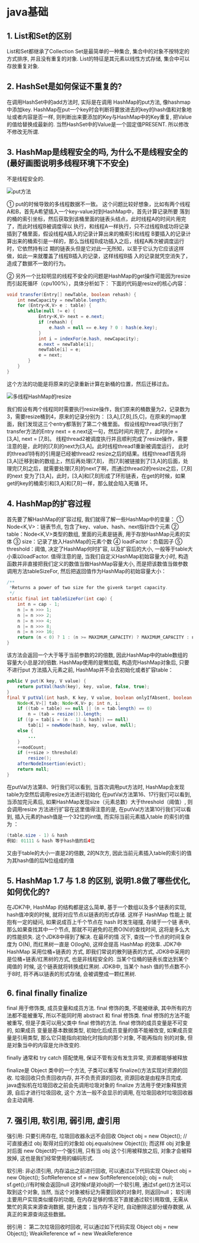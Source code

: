 # java基础
## 1. List和Set的区别

List和Set都继承了Collection
Set是最简单的一种集合, 集合中的对象不按特定的方式排序, 并且没有重复的对象.
List的特征是其元素以线性方式存储, 集合中可以存放重复对象.

## 2. HashSet是如何保证不重复的?

在调用HashSet中的add方法时, 实际是在调用 HashMap的put方法, 像hashmap中添加key.
HashMap在put一个key时会判断将要放进去的key的hash值和对象地址或者内容是否一样,
则判断出来要添加的Key与HashMap中的Key重复, 把Value的值给替换成最新的.
当然HashSet中的Value是一个固定值PRESENT. 所以修改不修改无所谓.

## 3. HashMap是线程安全的吗, 为什么不是线程安全的(最好画图说明多线程环境下不安全)

不是线程安全的.

![put方法](put.png)

① put的时候导致的多线程数据不一致。
这个问题比较好想象，比如有两个线程A和B，首先A希望插入一个key-value对到HashMap中，首先计算记录所要
落到的桶的索引坐标，然后获取到该桶里面的链表头结点，此时线程A的时间片用完了，而此时线程B被调度得以
执行，和线程A一样执行，只不过线程B成功将记录插到了桶里面，假设线程A插入的记录计算出来的桶索引和线程
B要插入的记录计算出来的桶索引是一样的，那么当线程B成功插入之后，线程A再次被调度运行时，它依然持有过
期的链表头但是它对此一无所知，以至于它认为它应该这样做，如此一来就覆盖了线程B插入的记录，这样线程B插
入的记录就凭空消失了，造成了数据不一致的行为。

② 另外一个比较明显的线程不安全的问题是HashMap的get操作可能因为resize而引起死循环（cpu100%），具体分析如下：
下面的代码是resize的核心内容：

```java
void transfer(Entry[] newTable, boolean rehash) {
    int newCapacity = newTable.length;
    for (Entry<K,V> e : table) {
        while(null != e) {
            Entry<K,V> next = e.next;
            if (rehash) {
                e.hash = null == e.key ? 0 : hash(e.key);
            }
            int i = indexFor(e.hash, newCapacity);
            e.next = newTable[i];
            newTable[i] = e;
            e = next;
        }
    }
}
```
这个方法的功能是将原来的记录重新计算在新桶的位置，然后迁移过去。

![多线程HashMap的resize](resize.png)

我们假设有两个线程同时需要执行resize操作，我们原来的桶数量为2，记录数为3，需要resize桶到4，原来的记录分别为：
[3,A],[7,B],[5,C]，在原来的map里面，我们发现这三个entry都落到了第二个桶里面。
假设线程thread1执行到了transfer方法的Entry next = e.next这一句，然后时间片用完了，此时的e = [3,A], next = [7,B]。
线程thread2被调度执行并且顺利完成了resize操作，需要注意的是，此时的[7,B]的next为[3,A]。此时线程thread1重新被调度运行，
此时的thread1持有的引用是已经被thread2 resize之后的结果。线程thread1首先将[3,A]迁移到新的数组上，然后再处理[7,B]，
而[7,B]被链接到了[3,A]的后面，处理完[7,B]之后，就需要处理[7,B]的next了啊，而通过thread2的resize之后，[7,B]的next
变为了[3,A]，此时，[3,A]和[7,B]形成了环形链表，在get的时候，如果get的key的桶索引和[3,A]和[7,B]一样，那么就会陷入死循
环。

## 4. HashMap的扩容过程

首先要了解HashMap的扩容过程, 我们就得了解一些HashMap中的变量：
① Node<K,V>：链表节点, 包含了key、value、hash、next指针四个元素
② table：Node<K,V>类型的数组, 里面的元素是链表, 用于存放HashMap元素的实体
③ size：记录了放入HashMap的元素个数
④ loadFactor：负载因子
⑤ threshold：阈值, 决定了HashMap何时扩容, 以及扩容后的大小, 一般等于table大小乘以loadFactor.
值得注意的是, 当我们自定义HashMap初始容量大小时, 构造函数并非直接把我们定义的数值当做HashMap容量大小,
而是把该数值当做参数调用方法tableSizeFor, 然后把返回值作为HashMap的初始容量大小：
```java
/**
 *Returns a power of two size for the givenk target capacity.
 */
static final int tableSizeFor(int cap) {
    int n = cap - 1;
    n |= n >>> 1;
    n |= n >>> 2;
    n |= n >>> 4;
    n |= n >>> 8;
    n |= n >>> 16;
    return (n < 0) ? 1 : (n >= MAXIMUM_CAPACITY) ? MAXIMUM_CAPACITY : n + 1;
}
```
该方法会返回一个大于等于当前参数的2的倍数, 因此HashMap中的table数组的容量大小总是2的倍数.
HashMap使用的是懒加载, 构造完HashMap对象后, 只要不进行put 方法插入元素之前, HashMap并不会去初始化或者扩容table：
```java
public V put(K key, V value) {
    return putVal(hash(key), key, value, false, true);
}
final V putVal(int hash, K key, V value, boolean onlyIfAbsent, boolean evict) {
    Node<K,V>[] tab; Node<K,V> p; int n, i;
    if ((tab = table) == null || (n = tab.length) == 0)
        n = (tab = resize()).length;
    if ((p = tab[i = (n - 1) & hash]) == null)
        tab[i] = newNode(hash, key, value, null);
    else {
        ...
    }
    ++modCount;
    if (++size > threshold)
        resize();
    afterNodeInsertion(evict);
    return null;
}
```
在putVal方法第8、9行我们可以看到, 当首次调用put方法时, HashMap会发现table为空然后调用resize方法进行初始化
在putVal方法第16、17行我们可以看到, 当添加完元素后, 如果HashMap发现size（元素总数）大于threshold（阈值）, 则会调用resize
方法进行扩容在这里值得注意的是, 在putVal方法第10行我们可以看到, 插入元素的hash值是一个32位的int值, 而实际当前元素插入table
的索引的值为 ：
```java
(table.size - 1) & hash
例如: 01111 & hash 等于hash值的后4位
```
又由于table的大小一直是2的倍数, 2的N次方, 因此当前元素插入table的索引的值为其hash值的后N位组成的值

## 5. HashMap 1.7 与 1.8 的区别, 说明1.8做了哪些优化, 如何优化的?

在JDK7中, HashMap 的结构都是这么简单, 基于一个数组以及多个链表的实现,
hash值冲突的时候, 就将对应节点以链表的形式存储. 这样子 HashMap 性能上
就抱有一定的疑问, 如果说成百上千个节点在 hash 时发生碰撞, 存储于一个链
表中, 那么如果查找其中一个节点, 那就不可避免的花费O(N)的查找时间, 这将是多么大的性能损失. 这个JDK8中得到了解决. 在最坏的情
况下, 查找一个节点的时间复杂度为 O(N), 而红黑树一直是 O(logN), 这样会提高 HashMap 的效率. JDK7中 HashMap 采用位桶+链表的
方式, 即我们常说的散列链表的方式, JDK8中采用的是位桶+链表/红黑树的方式, 也是非线程安全的. 当某个位桶的链表长度达到某个阈值的
时候, 这个链表就将转换成红黑树.
JDK8中, 当某个 hash 值的节点数不小于8时, 将不再以链表的形式存储, 会被调整成一颗红黑树.

## 6. final finally finalize

final 用于修饰类, 成员变量和成员方法. final 修饰的类, 不能被继承, 其中所有的方法都不能被重写, 所以不能同时用 abstract 和 
final 修饰类. final 修饰的方法不能被重写, 但是子类可以用父类中 final 修饰的方法. final 修饰的成员变量是不可变的, 如果成员
变量是基本数据类型, 初始化后成员变量的值不能被改变, 如果成员变量是引用类型, 那么它只能指向初始化时指向的那个对象, 不能再指向
别的对象, 但是对象当中的内容是允许改变的.

finally 通常和 try catch 搭配使用, 保证不管有没有发生异常, 资源都能够被释放

finalize是 Object 类中的一个方法, 子类可以重写 finalize()方法实现对资源的回收. 垃圾回收只负责回收内存, 并不负责资源的回收, 
资源回收是由程序员完成. java虚拟机在垃圾回收之前会先调用垃圾对象的 finalize 方法用于使对象释放资源, 自后才进行垃圾回收, 这个
方法一般不会显示的调用, 在垃圾回收时垃圾回收器会主动调用.

## 7. 强引用, 软引用, 弱引用, 虚引用

强引用: 只要引用存在, 垃圾回收器永远不会回收
Object obj = new Object(); // 可直接通过 obj 取得对应的对象如 obj.equals(new Object());
而这样 obj 对象是对后面 new Object的一个强引用, 只有当 obj 这个引用被释放之后, 对象才会被释放掉, 这也是我们经常使用的编码形式.

软引用: 非必须引用, 内存溢出之前进行回收, 可以通过以下代码实现
Object obj = new Object();
SoftReference<Object> sf = new SoftReference<Object>(obj);
obj = null;
sf.get();//有时候会返回null
这时候sf是对obj的一个软引用, 通过sf.get()方法可以取到这个对象, 当然, 当这个对象被标记为需要回收的对象时, 则返回null；
软引用主要用户实现类似缓存的功能, 在内存足够的情况下直接通过软引用取值, 无需从繁忙的真实来源查询数据, 提升速度；当内存不足时, 
自动删除这部分缓存数据, 从真正的来源查询这些数据。

弱引用：
第二次垃圾回收时回收, 可以通过如下代码实现
Object obj = new Object();
WeakReference<Object> wf = new WeakReference<Object>(obj);
obj = null;
wf.get();//有时候会返回null
wf.isEnQueued();//返回是否被垃圾回收器标记为即将回收的垃圾
弱引用是在第二次垃圾回收时回收, 短时间内通过弱引用取对应的数据, 可以取到, 当执行过第二次垃圾回收时, 将返回null。
弱引用主要用于监控对象是否已经被垃圾回收器标记为即将回收的垃圾, 可以通过弱引用的isEnQueued方法返回对象是否被垃圾回收器标记。

虚引用：
垃圾回收时回收, 无法通过引用取到对象值, 可以通过如下代码实现
```java
Object obj = new Object();
PhantomReference<Object> pf = new PhantomReference<Object>(obj);
obj=null;
pf.get();//永远返回null
pf.isEnQueued();//返回是否从内存中已经删除
```
虚引用是每次垃圾回收的时候都会被回收, 通过虚引用的get方法永远获取到的数据为null, 因此也被成为幽灵引用。
虚引用主要用于检测对象是否已经从内存中删除。

## 8. java反射



## 9. Arrays.sort的实现原理和Collection实现原理

Arrays.sort
数组长度 N < 47 时, 使用插入排序算法
数组长度 47 < N < 286 时, 使用双轴快速排序算法
数组长度 N >= 286 时,连续性好用归并排序, 连续性不好用双轴快速排序算法




Collections.sort
先判断useLegacyMergeSort是否为true, 如果为true就会使用传统归并排序, 如果不为true就会使用叫Timsort算法
Timsort的核心过程
Timsort算法为了减少对升序部分的回溯和对降序部分的性能倒退, 将输入按其升序和降序特点进行了分区。排序的输入的单位不是一个个单独的数字，
而是一个个的块-分区。其中每一个分区叫一个run。针对这些 run 序列，每次拿一个 run 出来按规则进行合并。每次合并会将两个 run合并成一个
run。合并的结果保存到栈中。合并直到消耗掉所有的 run，这时将栈上剩余的 run合并到只剩一个 run 为止。这时这个仅剩的 run 便是排好序的结果。
综上述过程，Timsort算法的过程包括
（0）如何数组长度小于某个值, 直接用二分插入排序算法.
（1）找到各个run, 并入栈.
（2）按规则合并run.



## 10. LinkedHashMap的应用



## 11. cloneable接口实现原理



## 12. 异常分类以及处理机制



## 13. wait和sleep的区别

#### sleep()
sleep()使当前线程进入停滞状态（阻塞当前线程）, 让出CUP的使用、目的是不让当前线程独自霸占该进程所获的CPU资源,
以留一定时间给其他线程执行的机会;
sleep()是Thread类的Static(静态)的方法；因此他不能改变对象的锁状态, 所以当在一个Synchronized块中调用Sleep()方法时,
线程虽然休眠了, 但是对象的锁并木有被释放, 其他线程无法访问这个对象（即使睡着也持有对象锁）。
在sleep()休眠时间期满后, 该线程不一定会立即执行, 这是因为其它线程可能正在运行而且没有被调度为放弃执行, 除非此线程
具有更高的优先级。
#### wait()
wait()方法是Object类里的方法；当一个线程执行到wait()方法时，它就进入到一个和该对象相关的等待池中，同时失去（释放）
了对象的机锁（暂时失去机锁，wait(long timeout)超时时间到后还需要返还对象锁）；其他线程可以访问；
wait()使用notify或者notifyAlll或者指定睡眠时间来唤醒当前等待机锁k池中的线程。
wiat()必须放在synchronized block中，否则会在program runtime时扔出"java.lang.IllegalMonitorStateException"异常。

所以sleep()和wait()方法的最大区别是：
　　　　sleep()睡眠时，保持对象锁，仍然占有该锁；
　　　　而wait()睡眠时，释放对象锁。

## 14. 数组在内存中如何分配

Java中数组存储两类事物: 基本数据类型或者引用(对象指针).
当一个对象通过new 创建, 那么将在堆内存中分配一段空间, 并返回其引用(指针).
对于数组也是同样的方式.
Java中的数组,也是对象(继承Object),因此数组所在的区域和对象是一样的.

```java
class A {
    int x;
    int y;
}
public void m1() {
    int i = 0;
    m2();
}
public void m2() {
    A a = new A();
}
```

上面的代码片段中,让我们执行 m1()方法看看发生了什么:
    ① 当 m1 被调用时,一个新的栈帧(Frame-1)被压入JVM栈中,当然,相关的局部变量也在 Frame-1中创建, 比如 i;
    ② 然后 m1调用m2,,又有一个新的栈帧(Frame-2)被压入到JVM栈中;
    ③ m2方法在堆内存中创建了A类的一个对象,此对象的引用保存在 Frame-2的局部变量 a 中. 此时,堆内存和栈内存
    看起来如下所示:
    ![内存图示](stack.png)

# java并发
## 1. synchronized的实现原理以及锁优化
synchronized关键字是最基本的互斥同步手段, 经过编译后, 会在同步块前后分别形成monitorenter 和 monitorexit两个字节码指令, 这两个字节码都需要一个reference类型参数来指明要锁定和解锁的对象, 如果java程序中明确指明了对象参数, 那就是这个对象的reference, 如果没有明确指定, 那就根据synchronized修饰的是实例方法还是类方法, 去取对应的对象实例或class对象来作为锁对象.
在执行monitorenter指令时, 首先要尝试获取对象的锁. 如果这个对象没被锁定, 或者当前线程已经拥有了对象的锁, 把锁的计数器加1, 相应的, 在执行monitorexit指令时会将锁计数器减1, 当计数器为0 时, 锁就被释放. 如果获取对象锁失败, 那当前线程就要阻塞等待, 直到对象锁被另一个线程释放为止.
### 锁优化
适应性自旋 Adaptive Spinning:
线程挂起和恢复都需要转入内核态中完成, 性能消耗大, 对于那些锁定状态持续时间很短的共享数据, 不值得. 我们可以让请求锁的线程"稍等一下", 但不放弃处理器的执行时间, 看看持有锁的线程是否很快就会释放锁. 为了让线程等待, 只需让线程执行一个忙循环(自旋), 这就是所谓的自旋锁.
但自旋要有限度, 默认自旋10次, 可以通过-XX:PreBlockSpin更改, 而自适应的自旋锁意味着自旋的时间不再固定, 而是由前一次在同一个锁上的自旋时间和锁的拥有者的状态决定
锁消除 Lock Elimination
锁粗化 Lock Coarsening
轻量级锁 Lightweight Locking
偏向锁 Biased Locking

## 2. volatile的实现原理是



## 3. java信号灯



## 4. synchronized在静态方法和普通方法的区别



## 5. 怎么实现所有线程在等待某个时间的发生才会去执行?



## 6. CAS? CAS有什么缺陷? 如何解决?

Compare and Swap. 比较并交换
CAS存在一个逻辑漏洞: 如果一个变量V初次读取的时候是A值, 并且在准备赋值的时候检查到它仍然为A值, 那我们就能说它的值
没有被其他线程改变过了吗? 如果在这段期间它的值曾经被改成了B, 后来又被改回A, 那CAS操作就会误认为它从来没有被改变过.
这个漏洞被称为CAS操作的"ABA"的问题.
java.util.concurrent包为了解决这个问题, 提供了一个带有标记的原子引用类 "AtomicStampedReference", 它可以通过控制
变量值的版本来保证CAS的正确性. 或者使用 传统的互斥同步.

## 7. synchronized和lock有什么区别?



## 8. HashTable是怎么加锁的?



## 9. HashMap的并发问题?



## 10. ConcurrentHashMap介绍? 1.8中为什么要用红黑树?

红黑树:
降低查找同hash值的对象时的时间复杂度, 链表 => 链表/红黑树.
O(N) -> O(lgN)

## 11. AQS



## 12. 如何检测死锁? 怎么预防死锁?



## 13. java内存模型



## 14. 如何保证多线程下i++结果正确



## 15. 线程池的种类, 区别和使用场景



## 16. 分析线程池的实现原理和线程的调度过程?



## 17. 线程池如何调优, 最大数目如何确认?
创建线程及后续的销毁过程的代价是非常昂贵的, 因为jvm和操作系统都需要分配资源.
如果手动创建线程, 如果不进行适当管理, 很可能引发灾难性后果.每个线程都需要一定的栈内存空间. 在最近
的64位jvm中, 默认的栈大小是1024KB, 持续的创建线程会占用大量的线程栈空间, 每个线程代码执行过程中创
建对象, 还可能在堆上创建对象, 这样的情况恶化下去, 将会超出堆内存, 并产生大量的垃圾回收操作, 最终引
发 内存溢出(OutOfMemoryErrors)线程栈大小引发的内存问题, 可以通过-Xss开关来调整栈大小, 缩小线程栈
大小后, 可以减少每个线程的开销, 但是可能会引发栈溢出(StackOverFlowErrors). 对于一般的应用程序而
言, 默认的1024KB过于富裕, 调小为256KB或者512KB可能更为合适. java允许的最小值是160KB. 为了避免持
续创建新线程, 可以通过使用简单的线程池来限定线程池的上限. 线程池会管理所有的线程, 如果线程数还没有
达到上限, 线程池会创建线程到上限, 且尽可能复用空闲的线程.

### 设置最大线程数
对于给定硬件上的给定负载，最大线程数设置为多少最好呢？这个问题回答起来并不简单：它取决于负载特
性以及底层硬件。特别是，最优线程数还与每个任务阻塞的频率有关。

假设JVM有4个CPU可用，很明显最大线程数至少要设置为4。的确，除了处理这些任务，JVM还有些线程要做
其他的事，但是它们几乎从来不会占用一个完整的CPU，至于这个数值是否要大于4，则需要进行大量充分的测试。

有以下两点需要注意：

一旦服务器成为瓶颈，向服务器增加负载时非常有害的；

对于CPU密集型或IO密集型的机器增加线程数实际会降低整体的吞吐量；

### 设置最小线程数
一旦确定了线程池的最大线程数，就该确定所需的最小线程数了。大部分情况下，开发者会直截了当的将他们
设置成同一个值。

将最小线程数设置为其他某个值（比如1），出发点是为了防止系统创建太多线程，以节省系统资源。指定一个最
小线程数的负面影响相当小。如果第一次就有很多任务要执行，会有负面影响：这是线程池需要创建一个新线程。
创建线程对性能不利，这也是为什么起初需要线程池的原因。

一般而言，对于线程数为最小值的线程池，一个新线程一旦创建出来，至少应该保留几分钟，以处理任何负载飙升。
空闲时间应该以分钟计，而且至少在10分钟到30分钟之间，这样可以防止频繁创建线程。

### 线程池任务大小
等待线程池来执行的任务会被保存到某个队列或列表中；当池中有线程可以执行任务时，就从队列中拉出一个。这
会导致不均衡：队列中任务的数量可能变得非常大。如果队列太大，其中的任务就必须等待很长时间，直到前面的
任务执行完毕。

对于任务队列，线程池通常会限制其大小。但是这个值应该如何调优，并没有一个通用的规则。若要确定哪个值能
带来我们需要的性能，测量我们的真实应用是唯一的途径。不管是哪种情况，如果达到了队列限制，再添加任务就
会失败。ThreadPoolExecutor有一个rejectedExecution方法，用于处理这种情况，默认会抛出RejectedExecutionExecption。
应用服务器会向用户返回某个错误：或者是HTTP状态码500，或者是Web服务器捕获异常错误，并向用户给出合理的解释
消息—其中后者是最理想的。

### 设置ThreadPoolExecutor的大小
线程池的一般行为是这样的：创建时准备最小数目的线程，如果来了一个任务，而此时所有的线程都在忙碌，则启动
一个新线程（一直到达到最大线程数），任务就会立即执行。否则，任务被加入到等待队列，如果队列中已经无法加
入新任务，则拒接之。

根据所选任务队列的类型，ThreadPoolExecutor会决定何时会启动一个新线程。有以下三种可能：

#### SynchronousQueue
如果ThreadPoolExecutor搭配的是SynchronousQueue，则线程池的行为和我们预期的一样，它会考虑线程数：如果所
有的线程都在忙碌，而且池中的线程数尚未达到最大，则会为新任务启动一个新线程。然而这个队列没办法保存等待
的任务：如果来了一个任务，创建的线程数已经达到最大值，而且所有的线程都在忙碌，则新的任务都会被拒绝，所
以如果是管理少量的任务，这是个不错的选择，对于其他的情况就不适合了。

#### 无界队列
如果ThreadPoolExecutor搭配的是无界队列，如LinkedBlockingQueue，则不会拒绝任何任务（因为队列大小没有限制）。
这种情况下，ThreadPoolExecutor最多仅会按照最小线程数创建线程，也就是说最大线程池大小被忽略了。如果最大线
程数和最小线程数相同，则这种选择和配置了固定线程数的传统线程池运行机制最为接近。

#### 有界队列
搭配了有界队列，如ArrayBlockingQueue的ThreadPoolExecutor会采用一个非常负责的算法。比如假定线程池的最小线
程数为4，最大为8所用的ArrayBlockingQueue最大为10。随着任务到达并被放到队列中，线程池中最多运行4个线程
（即最小线程数）。即使队列完全填满，也就是说有10个处于等待状态的任务，ThreadPoolExecutor也只会利用4个线程。

如果队列已满，而又有新任务进来，此时才会启动一个新线程，这里不会因为队列已满而拒接该任务，相反会启动一个
新线程。新线程会运行队列中的第一个任务，为新来的任务腾出空间。

这个算法背后的理念是：该池大部分时间仅使用核心线程（4个），即使有适量的任务在队列中等待运行。这时线程池
就可以用作节流阀。如果挤压的请求变得非常多，这时该池就会尝试运行更多的线程来清理；这时第二个节流阀—最大
线程数就起作用了。

## 18. ThreadLocal原理, 用的时候需要注意什么?
每一个线程的Thread对象都有一个ThreadLocalMap对象, 这个对象存储了一组以ThreadLocal.ThreadLocalHashCode为键, 以
本地线程变量为值的 K-V 值对, ThreadLocal对象就是当前线程的 ThreadLocalMap的访问入口, 每一个ThreadLocal对象都包含
一个独一无二的threadLocalHashCode值, 使用这个值就可以在线程 K-V 值中找回对应的本地线程变量.

为什么使用弱引用
从表面上看内存泄漏的根源在于使用了弱引用。网上的文章大多着重分析ThreadLocal使用了弱引用会导致内存泄漏，但是另一个问题也同样值得思考：为什么使用弱引用而不是强引用？

我们先来看看官方文档的说法：

To help deal with very large and long-lived usages, the hash table entries use WeakReferences for keys.
为了应对非常大和长时间的用途，哈希表使用弱引用的 key。

下面我们分两种情况讨论：

key 使用强引用：引用的ThreadLocal的对象被回收了，但是ThreadLocalMap还持有ThreadLocal的强引用，如果没有手动删除，ThreadLocal不会被回收，导致Entry内存泄漏。
key 使用弱引用：引用的ThreadLocal的对象被回收了，由于ThreadLocalMap持有ThreadLocal的弱引用，即使没有手动删除，ThreadLocal也会被回收。value在下一次ThreadLocalMap调用set,get，remove的时候会被清除。
比较两种情况，我们可以发现：由于ThreadLocalMap的生命周期跟Thread一样长，如果都没有手动删除对应key，都会导致内存泄漏，但是使用弱引用可以多一层保障：弱引用ThreadLocal不会内存泄漏，对应的value在下一次ThreadLocalMap调用set,get,remove的时候会被清除。

因此，ThreadLocal内存泄漏的根源是：由于ThreadLocalMap的生命周期跟Thread一样长，如果没有手动删除对应key就会导致内存泄漏，而不是因为弱引用。

### 注意事项:
① 初始化时, 使用initValue方法.
② 每一个线程都只是使用ThreadLocal标注变量的副本进行计算, 每一个线程的ThreadLocal变量值都是独立的, 不被其他线程影响.

## 19. CountDownLatch和CyclicBarrier的用法, 以及相互之间的差别?




## 20. LockSupport工具



## 21. Condition接口及其实现原理



## 22. Fork/Join框架的理解



## 23. 分段锁的原理, 锁力度减小的思考




## 24. 八种阻塞队列以及各个阻塞队列的特性
#### ArrayBlockingQueue: 一个由数组结构组成的有界阻塞队列
用数组实现的有界阻塞队列。此队列按照先进先出（FIFO）的原则对元素进行排序。默认情况下不保证访问者公平的访问队列，
所谓公平访问队列是指阻塞的所有生产者线程或消费者线程，当队列可用时，可以按照阻塞的先后顺序访问队列，即先阻塞的
生产者线程，可以先往队列里插入元素，先阻塞的消费者线程，可以先从队列里获取元素。通常情况下为了保证公平性会降低
吞吐量。我们可以使用以下代码创建一个公平的阻塞队列：
ArrayBlockingQueue fairQueue = new  ArrayBlockingQueue(1000,true);

#### LinkedBlockingQueue: 一个由链表结构组成的有界阻塞队列。
基于链表的阻塞队列，同ArrayListBlockingQueue类似，此队列按照先进先出（FIFO）的原则对元素进行排序，其内部也
维持着一个数据缓冲队列（该队列由一个链表构成），当生产者往队列中放入一个数据时，队列会从生产者手中获取数据，
并缓存在队列内部，而生产者立即返回；只有当队列缓冲区达到最大值缓存容量时（LinkedBlockingQueue可以通过构造函
数指定该值），才会阻塞生产者队列，直到消费者从队列中消费掉一份数据，生产者线程会被唤醒，反之对于消费者这端的
处理也基于同样的原理。而LinkedBlockingQueue之所以能够高效的处理并发数据，还因为其对于生产者端和消费者端分别
采用了独立的锁来控制数据同步，这也意味着在高并发的情况下生产者和消费者可以并行地操作队列中的数据，以此来提高
整个队列的并发性能。 
作为开发者，我们需要注意的是，如果构造一个LinkedBlockingQueue对象，而没有指定其容量大小，LinkedBlockingQueue
会默认一个类似无限大小的容量（Integer.MAX_VALUE），这样的话，如果生产者的速度一旦大于消费者的速度，也许还没有
等到队列满阻塞产生，系统内存就有可能已被消耗殆尽了。 
ArrayBlockingQueue和LinkedBlockingQueue是两个最普通也是最常用的阻塞队列，一般情况下，在处理多线程间的生产者
消费者问题，使用这两个类足以。

#### PriorityBlockingQueue: 一个支持优先级排序的无界阻塞队列。
是一个支持优先级的无界队列。默认情况下元素采取自然顺序升序排列。可以自定义实现compareTo()方法来指定元素进行排
序规则，或者初始化PriorityBlockingQueue时，指定构造参数Comparator来对元素进行排序。需要注意的是不能保证同
优先级元素的顺序。

#### DelayQueue: 一个使用优先级队列实现的无界阻塞队列。
是一个支持延时获取元素的无界阻塞队列。队列使用PriorityQueue来实现。队列中的元素必须实现Delayed接口，在创建元
素时可以指定多久才能从队列中获取当前元素。只有在延迟期满时才能从队列中提取元素。我们可以将DelayQueue运用在以
下应用场景：

① 缓存系统的设计：可以用DelayQueue保存缓存元素的有效期，使用一个线程循环查询DelayQueue，一旦能从DelayQueue
中获取元素时，表示缓存有效期到了。
② 定时任务调度：使用DelayQueue保存当天将会执行的任务和执行时间，一旦从DelayQueue中获取到任务就开始执行，比如
TimerQueue就是使用DelayQueue实现的。

#### SynchronousQueue: 一个不存储元素的阻塞队列。
是一个不存储元素的阻塞队列。每一个put操作必须等待一个take操作，否则不能继续添加元素。SynchronousQueue可以看成
是一个传球手，负责把生产者线程处理的数据直接传递给消费者线程。队列本身并不存储任何元素，非常适合于传递性场景,比
如在一个线程中使用的数据，传递给另外一个线程使用，SynchronousQueue的吞吐量高于LinkedBlockingQueue 和 
ArrayBlockingQueue。

#### LinkedTransferQueue: 一个由链表结构组成的无界阻塞队列。
是一个由链表结构组成的无界阻塞TransferQueue队列。相对于其他阻塞队列，LinkedTransferQueue多了tryTransfer和transfer
方法。 
transfer方法。如果当前有消费者正在等待接收元素（消费者使用take()方法或带时间限制的poll()方法时），transfer方法可以
把生产者传入的元素立刻transfer（传输）给消费者。如果没有消费者在等待接收元素，transfer方法会将元素存放在队列的tail
节点，并等到该元素被消费者消费了才返回。transfer方法的关键代码如下：
① Node pred = tryAppend(s, haveData);
② return awaitMatch(s, pred, e, (how == TIMED), nanos);
第一行代码是试图把存放当前元素的s节点作为tail节点。第二行代码是让CPU自旋等待消费者消费元素。因为自旋会消耗CPU，所以
自旋一定的次数后使用Thread.yield()方法来暂停当前正在执行的线程，并执行其他线程。

tryTransfer方法。则是用来试探下生产者传入的元素是否能直接传给消费者。如果没有消费者等待接收元素，则返回false。
和transfer方法的区别是tryTransfer方法无论消费者是否接收，方法立即返回。而transfer方法是必须等到消费者消费了才返回。

对于带有时间限制的tryTransfer(E e, long timeout, TimeUnit unit)方法，则是试图把生产者传入的元素直接传给消费者，
但是如果没有消费者消费该元素则等待指定的时间再返回，如果超时还没消费元素，则返回false，如果在超时时间内消费了元素，
则返回true。

#### LinkedBlockingDeque: 一个由链表结构组成的双向阻塞队列。
是一个由链表结构组成的双向阻塞队列。所谓双向队列指的你可以从队列的两端插入和移出元素。双端队列因为多了一个操作队列的入口，
在多线程同时入队时，也就减少了一半的竞争。相比其他的阻塞队列，LinkedBlockingDeque多了addFirst，addLast，offerFirst，
offerLast，peekFirst，peekLast等方法，以First单词结尾的方法，表示插入，获取（peek）或移除双端队列的第一个元素。
以Last单词结尾的方法，表示插入，获取或移除双端队列的最后一个元素。另外插入方法add等同于addLast，移除方法remove等效
于removeFirst。但是take方法却等同于takeFirst，不知道是不是Jdk的bug，使用时还是用带有First和Last后缀的方法更清楚。
在初始化LinkedBlockingDeque时可以设置容量防止其过渡膨胀。另外双向阻塞队列可以运用在“工作窃取”模式中。

# Spring
## 1. BeanFactory 和 FactoryBean?
#### Bean: Java类实例
每一个Bean对应Spring容器里的一个Java实例. 
定义Bean时通常需要指定两个属性。
① Id：确定该Bean的唯一标识符，容器对Bean管理、访问、以及该Bean的依赖关系，都通过该属性完成。Bean的id属性在Spring
容器中是唯一的。
② Class：指定该Bean的具体实现类。注意这里不能使接口。通常情况下，Spring会直接使用new关键字创建该Bean的实例，因此，
这里必须提供Bean实现类的类名。

#### BeanFactory: 
BeanFactory是Spring IOC最基本的容器，负责生产和管理bean，它为其他具体的IOC容器实现提供了最基本的规范，例如
DefaultListableBeanFactory, XmlBeanFactory, ApplicationContext 等具体的容器都是实现了BeanFactory，
再在其基础之上附加了其他的功能。
下面可以看看BeanFactory提供的基本功能：
```java
public interface BeanFactory {
    String FACTORY_BEAN_PREFIX = "&";
    Object getBean(String name) throws BeansException;
    <T> T getBean(String name, Class<T> requiredType) throws BeansException;
    <T> T getBean(Class<T> requiredType) throws BeansException;
    Object getBean(String name, Object... args) throws BeansException;
    boolean containsBean(String name);
    boolean isSingleton(String name) throws NoSuchBeanDefinitionException;
    boolean isPrototype(String name) throws NoSuchBeanDefinitionException;
    boolean isTypeMatch(String name, Class<?> targetType) throws NoSuchBeanDefinitionException;
    Class<?> getType(String name) throws NoSuchBeanDefinitionException;
    String[] getAliases(String name);
}
```
#### FactoryBean:
FactoryBean是一个接口，当在IOC容器中的Bean实现了FactoryBean接口后，通过getBean(String BeanName)获取到的Bean
对象并不是FactoryBean的实现类对象，而是这个实现类中的getObject()方法返回的对象。要想获取FactoryBean的实现类，
就要getBean(&BeanName)，在BeanName之前加上&。
```java
public interface FactoryBean<T> {
    T getObject() throws Exception;
    Class<?> getObjectType();
    boolean isSingleton();
}
```

#### 区别
通过以上源码和示例来看，基本上能印证以下结论，也就是二者的区别。
① BeanFactory是个Factory，也就是 IOC 容器或对象工厂，所有的Bean都是由BeanFactory( 也就是 IOC 容器 ) 来进行管理。
② FactoryBean是一个能生产或者修饰生成对象的工厂Bean(本质上也是一个bean)，可以在BeanFactory（IOC容器）中被管理，所以
它并不是一个简单的Bean。当使用容器中factory bean的时候，该容器不会返回factory bean本身，而是返回其生成的对象。要
想获取FactoryBean的实现类本身，得在getBean(String BeanName)中的BeanName之前加上&,写成getBean(String &BeanName)。

## 2. Spring IOC 的理解, 其初始化过程?
IOC即依赖控制反转, 利用java反射机制, 将实例的初始化交给spring, 由spring来控制管理实例. 
默认实现是单例模式. 

问: 为什么不使用工厂模式?
答: 如果需求发生变化, 工厂模式需要更改factory类的方法, 而ioc只需要更改类属性, 并且由于ioc利用了java反射机制, 对象
是动态生成的, 我们可以热插拔对象...???

控制反转 IoC(Inversion of Control) 是面对对象编程中的一种设计原则, 用来降低计算机代码之间的耦合度. 又被称作依赖注入
DI(Dependency Injection)

IoC需要实现两个技术:
对象的创建
对象的绑定

BeanFactory
默认采用延迟初始化策略.
① BeanDefinition实现了bean的定义, 且完成了对依赖的定义
② BeanDefinitionRegistry 将定义好的bean，注册到容器中（此时会生成一个注册码）
③ BeanFactory 是一个bean工厂类，从中可以取到任意定义过的bean最重要的部分就是BeanDefinition,它完成了Bean的生成过程。
一般情况下我们都是通过配置文件（xml,properties）的方式对bean进行配置，每种文件都需要实现BeanDefinitionReader,因此是
reader本身现了配置文字 到bean对象的转换过程。当然我们自己也可以实现任意格式的配置文件，只需要自己来实现reader即可。Bean
的生成大致可以分为两个阶段：容器启动阶段和bean实例化阶段
![bean初始化过程](bean.png)
容器启动阶段:
① 加载配置文件(通常是xml文件)
② 通过reader生成BeanDefinition
③ beanDefinition注册到beanDefinitionRegistry


## 3. BeanFactory 和 ApplicationContext?
简单来说ApplicationContext是BeanFactory的拓展.
ApplicationContext 容器建立BeanFactory之上，拥有BeanFactory的所有功能，但在实现上会有所差别。我认为差别主要体现在两个方面：
① bean的生成方式；
② 扩展了BeanFactory的功能，提供了更多企业级功能的支持。
## 4. Spring Bean 的生命周期, 如何被管理的?
对于普通的 java 对象, 当 new 的时候创建对象, 当它没有任何引用的时候被垃圾回收机制回收. 而由 Spring IOC 容器托管的对象, 他们的生命周期完全有容器控制. Spring 中每个 Bean 的生命周期如下:
![bean 的生命周期](bean.jpg)
对于普通的 java 对象, 当 new 的时候创建对象, 当它没有任何引用的时候被垃圾回收机制回收. 而由 Spring IOC 容器托管的对象, 他们
的生命周期完全有容器控制. Spring 中每个 Bean 的生命周期如下:
![bean 的生命周期](bean生命周期.jpg)
### 实例化 Bean
对于 BeanFactory 容器, 当客户端请求一个尚未初始化的 bean 时, 或初始化 bean 的时候需要注入另一个尚未初始化的依赖时, 容器就会
调用 createBean进行实例化.
对于 ApplicationContext 容器, 容器启动结束后, 便实例化所有的 bean.
容器通过获取 BeanDefinition 对象中的信息进行实例化. 并且这一步仅仅是简单的实例化, 并未进行依赖注入.
实例化对象被包装在 BeanWrapper 对象中, BeanWrapper 提供了设置对象属性的接口, 从而避免了使用反射机制设置属性.
### 设置对象属性
实例化后的对象被封装在 BeanWrapper 对象中, 并且此时对象仍然是一个原生的状态, 并没有进行依赖注入.
紧接着, Spring 根据 BeanDefinition 中的信息进行依赖注入.
并且通过 BeanWrapper 提供的设置属性的接口完成依赖注入.
### 注入 Aware 接口
紧接着, Spring 会检测该对象是否实现了 xxxAware 接口, 并将相关的 xxxAware 实例注入给 bean.
### BeanPostProcessor
当经过上述的几个步骤后, bean对象已经被正确构造, 但如果你想要对象被使用前再进行一些自定义的处理, 就可以通过 BeanPostProcessor
接口实现. 该接口提供了两个函数:
postProcessBeforeInitialization(Object bean, String beanName)
当前正在初始化的 bean 对象会被传递进来, 我们就可以对这个 bean 做任何处理. 这个函数会先于 InitializationBean 执行, 因此成为前
置处理. 所有 Aware 接口的注入就是在这一步完成的.
postProcessAfterInitialization(Object bean, String beanName)
当前正在初始化的 bean 对象会被传递进来, 我们就可以对这个 bean 作任何处理, 这个函数会在 InitializationBean 完成后执行, 因此称
为后置处理.
### InitializingBean与 init-method
当 BeanPostProcessor 的前置处理完成后就会进入本阶段
InitializingBean 接口只有一个函数:
afterPropertiesSet()
这一阶段也可以在 bean 正式构造完成前增加我们自定义的逻辑, 但他与前置处理不同, 由于该函数并不会把当前 bean 对象传进来, 因此在这
一步没办法处理对象本身, 只能增加一些额外的逻辑. 若要使用它, 我们需要让 bean 实现该接口, 并把要增加的逻辑写在该函数中. 然后 spring 
会在前置处理完成后检测当前 bean 是否实现了该接口, 并执行 afterPropertiesSet 函数.
当然 Spring 为了降低对客户代码的侵入性, 给 bean 的配置提供了 init-method 的属性, 该属性指定了在这一阶段需要执行的函数名, Spring 
便会在初始化阶段执行我们设置的函数. init-method 本质上仍然使用了 InitializingBean 接口.
### DisposableBean 和 destroy-method
和 init-method 一样, 通过给 destroy-method 指定函数, 就可以在 bean 销毁前执行指定的逻辑.

## 5. Spring Bean 的加载过程是怎样的?
先从表面上可以看到 bean 的加载可大致分为:
从 xml 读取 bean 的信息加载到 spring 容器中, 通过 xml 配置的 id 从 Spring 容器反射得到这个类的实例对象.

获取配置文件资源
对获取的 xml 文件资源进行一定的处理检验
处理包装资源
解析处理包装过后的资源
加载提取 bean 并注册(添加到 beanDefinitionMap 中)

获取 bean, 从 beanDefinitionMap 中获取
## 6. 如果要你实现Spring AOP, 请问怎么实现?
### 代理模式: 为其他对象提供一种代理以控制对这个对象的访问. 比如A对象要做一件事情，在没有代理前，自己来做，在对A代理后，由A的代理类B来做。代理其实是在原实例前后加了一层处理，这也是AOP的初级轮廓。
### 静态代理原理及实践: 
静态代理说白了就是在程序运行前就已经存在代理类的字节码文件，代理类和原始类的关系在运行前就已经确定。
```java
// 接口
public interface IUserDao {
	void save();
	void find();
}
//目标对象
class UserDao implements IUserDao{
	@Override
	public void save() {
		System.out.println("模拟：保存用户！");
	}
	@Override
	public void find() {
		System.out.println("模拟：查询用户");
	}
}
/**
    静态代理
          特点：
	1. 目标对象必须要实现接口
	2. 代理对象，要实现与目标对象一样的接口
 */
class UserDaoProxy implements IUserDao{
	// 代理对象，需要维护一个目标对象
	private IUserDao target = new UserDao();
	@Override
	public void save() {
		System.out.println("代理操作： 开启事务...");
		target.save();   // 执行目标对象的方法
		System.out.println("代理操作：提交事务...");
	}
	@Override
	public void find() {
		target.find();
	}
}
```
静态代理虽然保证了业务类只需关注逻辑本身，代理对象的一个接口只服务于一种类型的对象，如果要代理的方法很多，势必要为每一种方法都进行代理。再者，如果增加一个方法，除了实现类需要实现这个方法外，所有的代理类也要实现此方法。增加了代码的维护成本。那么要如何解决呢?答案是使用动态代理。
### 动态代理原理及实践
动态代理类的源码是在程序运行期间通过JVM反射等机制动态生成，代理类和委托类的关系是运行时才确定的。
```java
import java.lang.reflect.InvocationHandler;
import java.lang.reflect.Method;
import java.lang.reflect.Proxy;
// 接口
public interface IUserDao {
	void save();
	void find();
}
//目标对象
 class UserDao implements IUserDao{
	@Override
	public void save() {
		System.out.println("模拟： 保存用户！");
	}
	@Override
	public void find() {
		System.out.println("查询");
	}
}
/**
 * 动态代理：
 *    代理工厂，给多个目标对象生成代理对象！
 *
 */
class ProxyFactory {
	// 接收一个目标对象
	private Object target;
	public ProxyFactory(Object target) {
		this.target = target;
	}
	// 返回对目标对象(target)代理后的对象(proxy)
	public Object getProxyInstance() {
		Object proxy = Proxy.newProxyInstance(
			target.getClass().getClassLoader(),  // 目标对象使用的类加载器
			target.getClass().getInterfaces(),   // 目标对象实现的所有接口
			new InvocationHandler() {			// 执行代理对象方法时候触发
				@Override
				public Object invoke(Object proxy, Method method, Object[] args)
						throws Throwable {

					// 获取当前执行的方法的方法名
					String methodName = method.getName();
					// 方法返回值
					Object result = null;
					if ("find".equals(methodName)) {
						// 直接调用目标对象方法
						result = method.invoke(target, args);
					} else {
						System.out.println("开启事务...");
						// 执行目标对象方法
						result = method.invoke(target, args);
						System.out.println("提交事务...");
					}
					return result;
				}
			}
		);
		return proxy;
	}
}
```
在运行测试类中创建测试类对象代码中
```java
IUserDao proxy = (IUserDao)new ProxyFactory(target).getProxyInstance();
```
其实是jdk动态生成了一个类去实现接口,隐藏了这个过程:
```java
class $jdkProxy implements IUserDao{}
```
使用jdk生成的动态代理的前提是目标类必须有实现的接口。但这里又引入一个问题,如果某个类没有实现接口,就不能使用jdk动态代理,所以Cglib代理就是解决这个问题的。
Cglib是以动态生成的子类继承目标的方式实现，在运行期动态的在内存中构建一个子类，如下:
```java
public class UserDao{}
//Cglib是以动态生成的子类继承目标的方式实现,程序执行时,隐藏了下面的过程
public class $Cglib_Proxy_class  extends UserDao{}
```
Cglib使用的前提是目标类不能为final修饰。因为final修饰的类不能被继承。
现在，我们可以看看AOP的定义：面向切面编程，核心原理是使用动态代理模式在方法执行前后或出现异常时加入相关逻辑。
通过定义和前面代码我们可以发现3点：

AOP是基于动态代理模式。
AOP是方法级别的（要测试的方法不能为static修饰，因为接口中不能存在静态方法，编译就会报错）。
AOP可以分离业务代码和关注点代码（重复代码），在执行业务代码时，动态的注入关注点代码。切面就是关注点代码形成的类。

前文提到jdk代理和cglib代理两种动态代理，优秀的spring框架把两种方式在底层都集成了进去,我们无需担心自己去实现动态生成代理。那么，spring是如何生成代理对象的？

创建容器对象的时候，根据切入点表达式拦截的类，生成代理对象。
如果目标对象有实现接口，使用jdk代理。如果目标对象没有实现接口，则使用cglib代理。然后从容器获取代理后的对象，在运行期植入"切面"类的方法。

如果目标类没有实现接口，且class为final修饰的，则不能进行spring AOP编程！
## 7. 如果要你实现Spring IOC, 你会注意哪些问题?
## 8. Spring是如何管理事务的, 事务管理机制?
## 9. Spring的不同事务传播行为有哪些, 干什么用的?
## 10. Spring中用到了哪些设计模式?
## 11. Spring MVC 的工作原理?
## 12. Spring 的循环注入的原理?
## 13. Spring AOP 的理解, 各个术语, 他们是怎么相互工作的?
spring aop 即 面向切面编程.
① 通知 (Advice)
通知定义了切面是是什么及何时使用, 描述了切面要完成的工作及何时执行这个动作.
② 连接点 (Joinpoint)
程序执行的某个特定位置
③ 切点 (Pointcut)
在上面说的连接点的基础上，来定义切入点，你的一个类里，有15个方法，那就有几十个连接点了对把，但是你并不想在所有方法附近都使用通知（使用叫织入，以后再说），你只想让其中的几个，在调用这几个方法之前，之后或者抛出异常时干点什么，那么就用切点来定义这几个方法，让切点来筛选连接点，选中那几个你想要的方法。
④ 切面 (Aspect)
切面是通知和切入点的结合。现在发现了吧，没连接点什么事情，连接点就是为了让你好理解切点，搞出来的，明白这个概念就行了。通知说明了干什么和什么时候干（什么时候通过方法名中的before,after，around等就能知道），而切入点说明了在哪干（指定到底是哪个方法），这就是一个完整的切面定义。
⑤ 引入 (introduction)
允许我们向现有的类添加新方法属性, 这不就是把切面（也就是新方法属性：通知定义的）用到目标类中吗
### Advice 通知
### Joinpoint 连接点
就是程序执行的某个特定位置
### Pointcut 切点
### Aspect 切面
## 14. Spring 如何保证Controller并发的安全?
通常情况下不需要考虑多线程问题, spring mvc中的controller, service, dao对象默认是单例的即 scope是singleton.
如果controller中有多线程公用的变量, 会导致多线程问题, 解决方法有几个:
1、在控制器中不使用实例变量
2、将控制器的作用域从单例改为原型，即在spring配置文件Controller中声明 scope="prototype"，每次都创建新的controller
3、在Controller中使用ThreadLocal变量

# Netty
## 1. BIO, 伪异步IO, NIO和AIO

IO多路复用
select epoll
① epoll支持一个进程打开的socket描述符(fd)不受限制
仅受限于操作系统的最大文件句柄数 => 通常与系统的内存关系比较大 1G内存机器上大约可以打开10万个句柄左右, 8G => 80万句柄左右
② I/O效率不会随着FD数目的增加而线性下降
select/poll每次调用回线性扫描全部的socket集合, 而epoll是根据每个fd上面的callback函数来实现的, 只有活跃的socket才会去主动掉说能callback, 其他idle的socket则不会
③ 使用mmap加速内核与用户空间的消息传递
无论是select, poll 还是epoll都需要内核把FD消息通知给用户空间, 如何避免不必要的内存复制就显得非常重要, epoll是通过内核和用户空间mmap同一块内存来实现的.
④ epoll的API更加简单.
包括创建一个epoll描述符, 添加监听事件, 阻塞等待所监听的事件发生, 关闭epoll描述符.

### BIO Blocking I/O 同步阻塞I/O
网络编程的基本模型是Client/Server模型, 也就是两个进程相互通信, 其中服务端提供位置信息, 客户端通过连接操作向服务端监听的地址发起连接请求, 通过三次握手连接成功后, 双方建立网络套接字进行通信.
采用BIO通信模型的服务端, 通常由一个独立的Acceptor线程负责监听客户端连接, 它接收到客户端连接请求之后为每个客户端创建一个新的线程进行链路处理, 处理完成之后, 通过输出流返回应答给客户端, 线程销毁, 这就是典型的一请求一应答通信模型. 该模型的最大的问题就是缺乏弹性伸缩能力, 当客户端并发访问量增加后, 服务端的线程个数和客户端并发访问数呈1:1的正比关系, 由于线程是java虚拟机非常宝贵的系统资源, 当线程数膨胀之后, 系统的性能将急剧下降, 随着并发访问量的继续增大, 系统会发生线程堆栈溢出, 创建新线程失败等问题, 并最终导致进程宕机或者僵死, 不能对外提供服务.
### 伪异步I/O
采用线程池和任务队列可以实现一种叫做伪异步的I/O通信框架.
当有新的客户端接入时, 将客户端的Socket封装成一个Task投递到后端的线程池中进行处理. JDK的线程池维护一个消息队列和N个活跃线程, 对消息队列中的任务进行处理, 由于线程池可以设置消息队列的大小和最大线程数, 因此, 它的资源占用是可控的, 无论多少个客户端并发访问, 都不会导致资源的耗尽和宕机.
java同步I/O API说明, 当对Socket的输入流进行读取操作的时候, 它会一直阻塞下去, 直到发生如下的三种事件.
① 有数据可读
② 可用数据已经读取完毕
③ 发生空指针或者I/O异常
## 1. BIO, NIO和AIO
### BIO 同步阻塞 IO / Blocking I/O
通过由一个独立的 Acceptor 线程负责监听客户端的连接, 它接受到客户端的连接请求后, 为每个客户端创建一个新的线程进行链路处理. 一请
求一应答通信模型缺乏弹性收缩能力, 当并发访问量增加到一定量后, 服务端性能下降, 系统发生堆栈溢出.
### 伪异步 IO
采用线程池和任务队列实现. 当有新的客户端接入时, 将客户端 socket 封装成一个 Task(该任务实现 Runnable 接口)投递到后端的线程池中处理, JDK 的线程池维护了一个消息队列和N 个活跃线程, 对消息队列中的任务进行处理, 资源可控. 由于底层的通信模型还是采用同步阻塞模型, 因此无法解决根本问题. 无法解决同步 I/O 导致通信线程阻塞的问题
### NIO Nonblocking I/O 非阻塞 IO
缓冲区 Buffer
Buffer 是一个对象, 它包含一些要写入或者要读出的数据. 在 NIO 类库中加入 Buffer 对象, 体现了新库与原 I/O 的一个重要区别. 在面向流的 I/O 中, 可以将数据直接写入或者将数据直接读到 Stream对象中. 在 NIO 库中, 所有数据都是用缓冲区处理的. 在读取数据时, 它是直接读到缓冲区中的, 在写入数据时, 写入到缓冲区中. 任何时候访问 NIO 中的数据, 都是通过缓冲区进行操作;
缓冲区实质上是一个数组, 通常它是一个字节数组 ByteBuffer, 也可以使用其他种类的数组, 但是一个缓冲区不仅仅是一个数组, 缓冲区提供了对数据的结构化访问以及维护读写位置等信息. 最常用的缓冲区是 ByteBuffer, 一个ByteBuffer提供了一组功能用于操作 byte 数组.
通道 Channel
网络数据通过 Channel 读取和写入, 通道与流的不同之处在于通道是双向的, 流只能在一个方向上移动(一个流必须是 InputStream 或者 OutputStream 的子类), 而通道可以用于读写或者二者同时进行. 因为 Channel 是全双工的, 所以它可以比流更好的映射底层操作系统的 API, 特别是在 UNIX 网络编程模型中, 底层操作系统的通道都是全双工的, 同时支持读写操作. Channel 分为两大类: 用于网络读写的 SelectableChannel 和用于文件操作的 FileChannel; 本书涉及的 ServerSocketChannel 和 SocketChannel 都是 SelectableChannel 的子类.
多路复用器 Selector
Selector 会不断地轮询注册在其上的 Channel, 如果某个 Channel 上面发生读写事件, 这个 Channel 就处于就绪状态, 会被 Selector 轮询出来, 然后通过 SelectionKey 可以获取就绪 Channel 的集合, 进行后续的 I/O 操作. 一个 Selector 多路复用器可以同时轮询多个 Channel, 由于 JDK 使用了 epoll() 代替传统的 select 实现, 所有它没有最大连接句柄1024/2048的限制.  这也就意味着只需要一个线程负责 Selector 的轮询, 就可以接入成千上万的客户端, 这确实是个非常巨大的进步.
① 客户端发起的连接操作是异步的, 可以通过在多路复用器注册 OP_CONNECT 等待后续结果, 不需要像之前的客户端那样被同步阻塞.
② SocketChannel 的读写操作都是异步的, 如果没有可读写的数据它不会同步等待, 直接返回, 这样 I/O 通信线程就可以处理其他的链路, 不需要同步等待这个链路可用
③ 线程模型优化, 由于 JDK 的 Selector 在 linux 等主流操作系统上通过 epoll 实现, 它没有连接句柄数的限制(只受限于操作系统的最大句柄数或者单个进程的句柄限制),

### AIO 异步 I/O
JDK1.7升级了 NIO 类库, 升级后的 NIO 类库被称为 NIO2.0. 提供了异步文件 I/O 操作, 同时提供了 UNIX 网络编程事件驱动 I/O 对应 AIO.
NIO2.0提过了异步文件通道和异步套接字通道的实现. NIO2.0的异步套接字通道是真正的异步非阻塞 I/O, 它不需要通过多路复用器 Selector 对注册的通道进行轮询操作即可实现异步读写.AIO希望的是，你select，poll，epoll都需要用一个函数去监控一大堆fd，那么我AIO不需要了，你把fd告诉内核，你应用程序无需等待，内核会通过信号等软中断告诉应用程序，数据来了，你直接读了，所以，用了AIO可以废弃select，poll，epoll。
## 2. Netty的各大组件?
### Channel接口
基础的IO操作，如绑定、连接、读写等都依赖于底层网络传输所提供的原语，在Java的网络编程中，基础核心类是Socket，而Netty的Channel提
供了一组API，极大地简化了直接与Socket进行操作的复杂性，并且Channel是很多类的父类，如EmbeddedChannel、LocalServerChannel、
NioDatagramChannel、NioSctpChannel、NioSocketChannel等。
### EventLoop接口
EventLoop定义了处理在连接过程中发生的事件的核心抽象. EventlLoop是由EventLoopGroup来提供的。
一个EventLoopGroup可以包含多个EventLoop；一个EventLoop是一个Tread线程，可以分配给一个或者多个channel；
### ChannelFuture接口
作为异步回调的监听方法，可设置addListener监听，用于发送信息后的回调等操作。
Netty中的所有IO操作都是异步的，不会立即返回，需要在稍后确定操作结果。因此Netty提供了ChannelFuture，其addListener方法可以注册一
个ChannelFutureListener，当操作完成时，不管成功还是失败，均会被通知。ChannelFuture存储了之后执行的操作的结果并且无法预测操作何
时被执行，提交至Channel的操作按照被唤醒的顺序被执行。
### ChannelHandler接口
从应用开发者看来，ChannelHandler是最重要的组件，其中存放用来处理进站和出站数据的用户逻辑。ChannelHandler的方法被网络事件触发，
ChannelHandler可以用于几乎任何类型的操作，如将数据从一种格式转换为另一种格式或处理抛出的异常。例如，其子接口ChannelInboundHandler，
接受进站的事件和数据以便被用户定义的逻辑处理，或者当响应所连接的客户端时刷新ChannelInboundHandler的数据。
### ChannelPipeline
ChannelPipeline为ChannelHandler链提供了一个容器并定义了用于沿着链传播入站和出站事件流的API。当创建Channel时，会自动创建一个附属的ChannelPipeline。ChannelHandlers按照如下步骤安装在ChannelPipeline中。
　　· 一个ChannelInitializer的实现在ServerBootstrap中进行注册。
　　· 当ChannelInitializer的initChannel方法被调用时，ChannelInitializer在管道中安装一组自定义的ChannelHandlers。
　　· ChannelInitializer从ChannelPipeline中移除自身。
　　ChannelHandler可被当做放置任何代码的容器，用于处理到达并通过ChannelPipeline的事件或者数据，数据可以沿着处理链进行传递。
![ChannelPipeline](ChannelPipeline.png)
## 3. Netty的线程模型?
## 4. TCP 粘包/拆包的原因及解决方法
TCP 是一个流协议, 所谓流就是没有界限的一串数据. TCP 底层并不了解上层业务数据的具体含义, 它会根据 TCP 缓冲区的实际情况进行包的划分, 所以业务上认为, 一个完整的包可能会被 TCP 拆分成多个包进行发送, 也有可能把多个小包封装成一个大的数据包进行发送, 这就是所谓的 TCP 拆包和粘包问题.
解决方法
① 消息定长
② 在包尾增加回车换行符进行分割
③ 将消息分为消息头和消息体, 消息头中包含表示消息总长度(或者消息体长度的字段, 通常设计思路为消息头的第一个字段使用 int32来表示消息的总长度)
④ 更复杂的应用层协议
## 5. 了解哪几种序列化协议? 包括使用场景和如何去选择
序列化（serialization）就是将对象序列化为二进制形式（字节数组），一般也将序列化称为编码（Encode），主要用于网络传输、数据持久化等；

反序列化（deserialization）则是将从网络、磁盘等读取的字节数组还原成原始对象，以便后续业务的进行，一般也将反序列化称为解码（Decode），主要用于网络传输对象的解码，以便完成远程调用。
### XML
定义: XML（Extensible Markup Language）是一种常用的序列化和反序列化协议， 它历史悠久，从1998年的1.0版本被广泛使用至今。
优点: 人机可读性好, 可指定元素或特性的名称
缺点: 
序列化数据只包含数据本身以及类的结构，不包括类型标识和程序集信息。
类必须有一个将由 XmlSerializer 序列化的默认构造函数。
只能序列化公共属性和字段, 不能序列化方法
文件庞大，文件格式复杂，传输占带宽
使用场景:
当作配置文件存储数据
实时数据转换
### JSON
定义: JSON(JavaScript Object Notation, JS 对象标记) 是一种轻量级的数据交换格式。它基于 ECMAScript (w3c制定的js规范)的一个子集， JSON采用与编程语言无关的文本格式，但是也使用了类C语言（包括C， C++， C#， Java， JavaScript， Perl， Python等）的习惯，简洁和清晰的层次结构使得 JSON 成为理想的数据交换语言。
优点: 
前后兼容性高
数据格式比较简单，易于读写
序列化后数据较小，可扩展性好，兼容性好
与XML相比，其协议比较简单，解析速度比较快
缺点:
数据的描述性比XML差
不适合性能要求为ms级别的情况
额外空间开销比较大
使用场景:
跨防火墙访问
可调式性要求高的情况
基于Web browser的Ajax请求
传输数据量相对小，实时性要求相对低（例如秒级别）的服务
### Fastjson
定义: Fastjson是一个Java语言编写的高性能功能完善的JSON库。它采用一种“假定有序快速匹配”的算法，把JSON Parse的性能提升到极致。
优点: 接口简单易用, 序列化 反序列化速度快
缺点: 过于注重快，而偏离了“标准”及功能性 代码质量不高，文档不全
使用场景: 协议交互 Web输出
### Thrift
定义: Thrift不仅仅是序列化协议，而是一个RPC框架。它可以让你选择客户端与服务端之间传输通信协议的类别，即文本(text)和二进制(binary)传输协议, 为节约带宽，提供传输效率，一般情况下使用二进制类型的传输协议。
优点: 
序列化后的体积小, 速度快
支持多种语言和丰富的数据类型
对于数据字段的增删具有较强的兼容性
支持二进制压缩编码
缺点:
使用者较少
跨防火墙访问时，不安全
不具有可读性，调试代码时相对困难
不能与其他传输层协议共同使用（例如HTTP）
无法支持向持久层直接读写数据，即不适合做数据持久化序列化协议
使用场景: 分布式系统的RPC解决方案
### Avro
定义: Avro属于Apache Hadoop的一个子项目。 Avro提供两种序列化格式：JSON格式或者Binary格式。Binary格式在空间开销和解析性能方面可以和Protobuf媲美，Avro的产生解决了JSON的冗长和没有IDL的问题
优点: 
支持丰富的数据类型
简单的动态语言结合功能
具有自我描述属性
提高了数据解析速度
快速可压缩的二进制数据形式
可以实现远程过程调用RPC
支持跨编程语言实现
缺点: 对于习惯于静态类型语言的用户不直观
适用场景: 在Hadoop中做Hive、Pig和MapReduce的持久化数据格式
### ProtoBuf
定义: protocol buffers 由谷歌开源而来，在谷歌内部久经考验。它将数据结构以.proto文件进行描述，通过代码生成工具可以生成对应数据结构的POJO对象和Protobuf相关的方法和属性。
优点:
序列化后码流小，性能高
结构化数据存储格式（XML JSON等）
通过标识字段的顺序，可以实现协议的前向兼容
结构化的文档更容易管理和维护
缺点:
需要依赖于工具生成代码
使用场景:
对性能要求高的RPC调用
### 其他
Jboss marshaling可以直接序列化Java类
Message pack 一种高性能的二进制序列化协议
Hessian 采用二进制协议的轻量级remoting onhttp工具
## 6. Netty的零拷贝实现
Netty的零拷贝主要体现在三个方面:
① Netty的接收和发送ByteBuffer采用DIRECT BUFFERS, 使用堆外直接内存进行Socket读写, 不需要进行字节缓冲区的二次拷贝. 如果使用传统的堆内存(HEAP BUFFERS)进行Socket读写, JVM会将堆内存Buffer拷贝一份到直接内存中, 然后才写入Socket中, 相比于堆外直接内存, 消息在发送过程中多了一次缓冲区的内存拷贝. 接收缓冲区ByteBuffer的分配由ChannelConfig负责, 为了提升I/O操作的性能, 默认使用direct buffer, 这就避免了读写数据报的二次内存拷贝, 实现了读写Socket的零拷贝功能.
② 第二种零拷贝的实现 CompositeByteBuf 它对外将多个ByteBuf封装成一个ByteBuf, 对外提供统一封装后的ByteBuf接口, 添加ByteBuf, 不需要做内存拷贝.
③ 第三种零拷贝就是文件传输, Netty文件传输类DefaultFileRegion通过transferTo方法将文件发送到目标Channel. 直接将文件缓冲区的内容发送到目标Channel中, 而不需要通过循环拷贝的方式, 这是一种高效的传输方式, 提升了传输性能, 降低CPU和内存占用, 实现了文件传输的零拷贝.
## 7. Netty的高性能体现在哪些方面?
### ① 使用epoll并打开edge-triggered notification(边缘触发通知模式)通知模式, java的NIO和NIO.2都只是用了epoll，没有打开edge-triggered notification
epoll分为三个函数，第一个函数创建一个session类似的东西，第二个函数告诉内核维持这个session，并把属于session内的fd传给内核，第三个函数epoll_wait是真正的监控多个文件描述符函数，只需要告诉内核，我在等待哪个session，而session内的fd，内核早就分析过了，不再在每次epoll调用的时候分析，这就节省了内核大部分工作。这样每次调用epoll，内核不再重新扫描fd数组，因为我们维持了session。
epoll的效率还不仅仅体现在这里，在内核通知方式上，也改进了，我们先看select和poll的通知方式，也就是level-triggered notification(条件触发模式)，内核在被DMA中断，捕获到IO设备来数据后，本来只需要查找这个数据属于哪个文件描述符，进而通知线程里等待的函数即可，但是，select和poll要求内核在通知阶段还要继续再扫描一次刚才所建立的内核fd和io对应的那个数组，因为应用程序可能没有真正去读上次通知有数据后的那些fd，应用程序上次没读，内核在这次select和poll调用的时候就得继续通知，这个os和应用程序的沟通方式效率是低下的。只是方便编程而已（可以不去读那个网络io，方正下次会继续通知）。
于是epoll设计了另外一种通知方式：edge-triggered notification，在这个模式下，io设备来了数据，就只通知这些io设备对应的fd，上次通知过的fd不再通知，内核不再扫描一大堆fd了。
基于以上分析，我们可以看到epoll是专门针对大网络并发连接下的os和应用沟通协作上的一个设计，在linux下的网络服务器，必然要采用这个，nginx、php的国产异步框架swool、varnish，都是采用这个。

### 高性能的三大要素
1) 传输：用什么样的通道将数据发送给对方，BIO、NIO或者AIO，IO模型在很大程度上决定了框架的性能。
2) 协议：采用什么样的通信协议，HTTP或者内部私有协议。协议的选择不同，性能模型也不同。相比于公有协议，内部私有协议的性能通常可以被设计的更优。
3) 线程：数据报如何读取？读取之后的编解码在哪个线程进行，编解码后的消息如何派发，Reactor线程模型的不同，对性能的影响也非常大。

### Netty的高性能之道
1) 异步非阻塞通信 
采用I/O多路复用技术, 系统开销小, 系统不需要创建新的额外进程和线程, 降低系统维护工作量, 节省了系统资源.
Netty的IO线程NioEventLoop由于聚合了多路复用器Selector，可以同时并发处理成百上千个客户端Channel，由于读写操作都是非阻塞的，这就可以充分提升IO线程的运行效率，避免由于频繁IO阻塞导致的线程挂起。另外，由于Netty采用了异步通信模式，一个IO线程可以并发处理N个客户端连接和读写操作，这从根本上解决了传统同步阻塞IO一连接一线程模型，架构的性能、弹性伸缩能力和可靠性都得到了极大的提升。
2) 零拷贝
- Netty的接收和发送ByteBuffer采用DIRECT BUFFERS，使用堆外直接内存进行Socket读写，不需要进行字节缓冲区的二次拷贝。如果使用传统的堆内存（HEAP BUFFERS）进行Socket读写，JVM会将堆内存Buffer拷贝一份到直接内存中，然后才写入Socket中。相比于堆外直接内存，消息在发送过程中多了一次缓冲区的内存拷贝。
- Netty提供了组合Buffer对象 CompositeByteBuffer，可以聚合多个ByteBuffer对象，用户可以像操作一个Buffer那样方便的对组合Buffer进行操作，避免了传统通过内存拷贝的方式将几个小Buffer合并成一个大的Buffer。
- Netty的文件传输采用了transferTo方法，它可以直接将文件缓冲区的数据发送到目标Channel，避免了传统通过循环write方式导致的内存拷贝问题。
3) 内存池
随着JVM虚拟机和JIT即时编译技术的发展，对象的分配和回收是个非常轻量级的工作。但是对于缓冲区Buffer，情况却稍有不同，特别是对于堆外直接内存的分配和回收，是一件耗时的操作。为了尽量重用缓冲区，Netty提供了基于内存池的缓冲区重用机制。Netty提供了多种内存管理策略，通过在启动辅助类中配置相关参数，可以实现差异化的定制。
4) 高效的Reactor线程模型
常用的Reactor线程模型有三种，分别如下：
- Reactor单线程模型；
- Reactor多线程模型；
- 主从Reactor多线程模型
Reactor单线程模型，指的是所有的IO操作都在同一个NIO线程上面完成，NIO线程的职责如下：
- 作为NIO服务端，接收客户端的TCP连接；
- 作为NIO客户端，向服务端发起TCP连接；
- 读取通信对端的请求或者应答消息；
- 向通信对端发送消息请求或者应答消息。
由于Reactor模式使用的是异步非阻塞IO，所有的IO操作都不会导致阻塞，理论上一个线程可以独立处理所有IO相关的操作。从架构层面看，一个NIO线程确实可以完成其承担的职责。例如，通过Acceptor接收客户端的TCP连接请求消息，链路建立成功之后，通过Dispatch将对应的ByteBuffer派发到指定的Handler上进行消息解码。用户Handler可以通过NIO线程将消息发送给客户端。
对于一些小容量应用场景，可以使用单线程模型。但是对于高负载、大并发的应用却不合适，主要原因如下：
- 一个NIO线程同时处理成百上千的链路，性能上无法支撑，即便NIO线程的CPU负荷达到100%，也无法满足海量消息的编码、解码、读取和发送；
- 当NIO线程负载过重之后，处理速度将变慢，这会导致大量客户端连接超时，超时之后往往会进行重发，这更加重了NIO线程的负载，最终会导致大量消息积压和处理超时，NIO线程会成为系统的性能瓶颈；
- 可靠性问题：一旦NIO线程意外跑飞，或者进入死循环，会导致整个系统通信模块不可用，不能接收和处理外部消息，造成节点故障。
Rector多线程模型与单线程模型最大的区别就是有一组NIO线程处理IO操作
Reactor多线程模型的特点：
- 有专门一个NIO线程-Acceptor线程用于监听服务端，接收客户端的TCP连接请求；
- 网络IO操作-读、写等由一个NIO线程池负责，线程池可以采用标准的JDK线程池实现，它包含一个任务队列和N个可用的线程，由这些NIO线程负责消息的读取、解码、编码和发送；
- 1个NIO线程可以同时处理N条链路，但是1个链路只对应1个NIO线程，防止发生并发操作问题。
在绝大多数场景下，Reactor多线程模型都可以满足性能需求；但是，在极特殊应用场景中，一个NIO线程负责监听和处理所有的客户端连接可能会存在性能问题。例如百万客户端并发连接，或者服务端需要对客户端的握手消息进行安全认证，认证本身非常损耗性能。在这类场景下，单独一个Acceptor线程可能会存在性能不足问题，为了解决性能问题，产生了第三种Reactor线程模型-主从Reactor多线程模型。
主从Reactor线程模型的特点是：服务端用于接收客户端连接的不再是个1个单独的NIO线程，而是一个独立的NIO线程池。Acceptor接收到客户端TCP连接请求处理完成后（可能包含接入认证等），将新创建的SocketChannel注册到IO线程池（sub reactor线程池）的某个IO线程上，由它负责SocketChannel的读写和编解码工作。Acceptor线程池仅仅只用于客户端的登陆、握手和安全认证，一旦链路建立成功，就将链路注册到后端subReactor线程池的IO线程上，由IO线程负责后续的IO操作。
利用主从NIO线程模型，可以解决1个服务端监听线程无法有效处理所有客户端连接的性能不足问题。因此，在Netty的官方demo中，推荐使用该线程模型。

事实上，Netty的线程模型并非固定不变，通过在启动辅助类中创建不同的EventLoopGroup实例并通过适当的参数配置，就可以支持上述三种Reactor线程模型。正是因为Netty 对Reactor线程模型的支持提供了灵活的定制能力，所以可以满足不同业务场景的性能诉求。
### 无锁化的串行设计理念
在大多数场景下，并行多线程处理可以提升系统的并发性能。但是，如果对于共享资源的并发访问处理不当，会带来严重的锁竞争，这最终会导致性能的下降。为了尽可能的避免锁竞争带来的性能损耗，可以通过串行化设计，即消息的处理尽可能在同一个线程内完成，期间不进行线程切换，这样就避免了多线程竞争和同步锁。
为了尽可能提升性能，Netty采用了串行无锁化设计，在IO线程内部进行串行操作，避免多线程竞争导致的性能下降。表面上看，串行化设计似乎CPU利用率不高，并发程度不够。但是，通过调整NIO线程池的线程参数，可以同时启动多个串行化的线程并行运行，这种局部无锁化的串行线程设计相比一个队列-多个工作线程模型性能更优。
Netty的NioEventLoop读取到消息之后，直接调用ChannelPipeline的fireChannelRead(Object msg)，只要用户不主动切换线程，一直会由NioEventLoop调用到用户的Handler，期间不进行线程切换，这种串行化处理方式避免了多线程操作导致的锁的竞争，从性能角度看是最优的。
### 高效的并发编程
Netty的高效并发编程主要体现在如下几点：
1) volatile的大量、正确使用;
2) CAS和原子类的广泛使用；
3) 线程安全容器的使用；
4) 通过读写锁提升并发性能。
### 高性能的序列化框架
影响序列化性能的关键因素总结如下：
1) 序列化后的码流大小（网络带宽的占用）；
2) 序列化&反序列化的性能（CPU资源占用）；
3) 是否支持跨语言（异构系统的对接和开发语言切换）。
Netty默认提供了对Google Protobuf的支持，通过扩展Netty的编解码接口，用户可以实现其它的高性能序列化框架，例如Thrift的压缩二进制编解码框架。
### 灵活的TCP参数配置能力
合理设置TCP参数在某些场景下对于性能的提升可以起到显著的效果，例如SO_RCVBUF和SO_SNDBUF。如果设置不当，对性能的影响是非常大的。下面我们总结下对性能影响比较大的几个配置项：
1) SO_RCVBUF和SO_SNDBUF：通常建议值为128K或者256K；
2) SO_TCPNODELAY：NAGLE算法通过将缓冲区内的小封包自动相连，组成较大的封包，阻止大量小封包的发送阻塞网络，从而提高网络应用效率。但是对于时延敏感的应用场景需要关闭该优化算法；
3) 软中断：如果Linux内核版本支持RPS（2.6.35以上版本），开启RPS后可以实现软中断，提升网络吞吐量。RPS根据数据包的源地址，目的地址以及目的和源端口，计算出一个hash值，然后根据这个hash值来选择软中断运行的cpu，从上层来看，也就是说将每个连接和cpu绑定，并通过这个hash值，来均衡软中断在多个cpu上，提升网络并行处理性能。


#### 避免了每次调用select/poll时kernel分析参数建立事件等待结构的开销，kernel维护一个长期的事件关注列表，应用程序通过句柄修改这个列表和捕获I/O事件。
#### 避免了select/poll返回后，应用程序扫描整个句柄表的开销，Kernel直接返回具体的事件列表给应用程序。
# 分布式相关
## 1. Dubbo的底层实现原理和机制
## 2. 描述一个服务从发布到被消费的详细过程
## 3. 分布式系统怎么服务治理
## 4. 接口幂等性的概念
## 5. 消息中间件如何解决消息丢失的问题
## 6. Dubbo的服务请求失败怎么处理
## 7. 重连机制会不会造成错误
## 8. 对分布式事务的理解
## 9. 如何实现负载均衡? 有哪些算法可以实现?
## 10. Zookeeper的用途, 选举的原理是什么?
## 11. 数据的垂直拆分和水平拆分
## 12. Zookeeper的原理和适用场景
## 13. Zookeeper watch机制
## 14. redis/zk节点宕机如何处理
## 15. 分布式集群下如何做到唯一序列号
## 16. 如何做一个分布式锁
## 17. 用过哪些MQ, 怎么用的, 和其他MQ比较有什么优缺点, MQ的连接是线程安全的吗?
## 18. MQ系统的数据如何保证不丢失?
## 19. 列举出你能想到的数据库分库分表策略, 分库分表后, 如何解决全表查询问题
## 20. Zookeeper的选举策略
## 21. 全局ID

# 数据库
## 1. MySql分页有哪些优化?
## 2. 悲观锁, 乐观锁
## 3. 组合索引, 最左原则
## 4. mysql的表锁, 行锁
## 5. mysql性能优化
## 6. mysql的索引分类: B+, hash; 什么情况下用什么索引?
## 7. 事务的特性和隔离级别

# 缓存
## 1. Redis用过哪些数据结构, 以及Redis底层是怎么实现的?
#### String 字符串
Redis中字符串是由redis自己构建的一种名为简单动态字符串(simple dynamic string, SDS)的抽象类型来表示的,
并将SDS用作Redis的默认字符串表示.
```java
struct sdshdr { 
    // 记录buf数组中已使用字节的数量
    // 等于SDS中所保存字符串的长度
    int len;

    // 记录buf数组中未使用字节的数量
    int free;

    // 字节数组, 用于保存字符串
    char buf[];
}
```
#### List 列表
redis 构建了自己的链表实现
```C++
typedef struct listNode {
    // 前置节点
    struct listNode * prev;

    // 后置节点
    struct listNode * next;

    // 节点的值
    void * value;
} listNode
```
Redis里的链表并没有什么特别需要说明的地方，和其他语言中的链表类似，定义了链表节点listNode结构，包含
prev(listNode)属性，next(listNode)属性，value属性的结构，同时使用list来持有链表，list的结构包含
head(listNode)属性，tail(listNode)属性，len(long)属性，还有一些方法，如复制，释放，对比函数

#### Hash 哈希表

字典，又称为符号表，关联数组，或者映射，是一种用于保存键值对的抽象数据结构。可以说Redis里所有的结构
都是用字典来存储的。那么字典是如何来使先的呢？字典的结构从高层到底层实现分别是：字典（dict），字典哈
希表（dictht），哈希表节点（dictEntry）。我们先来看看字典哈希表和哈希表节点
```C++
typedef struct dictht {
    //哈希表数组
    dictEntry **table;
    //哈希表大小
    unsigned long size;
    //哈希表大小掩码
    //总是等于size-1
    //用于计算索引值
    unsigned long sizemask;
    //该哈希表已有的节点的数量
    unsigned long used;
} dictht
```
注释已经很好的解释了每个变量的含义，下面我们来看看dictEntry的结构类型，其中key表示键的指针，v表示值，
这个值可以是一个指针val，也可以是无符号整数或者有符号整数。
#### Set 集合
#### SortedSet 有序集合




## 2. Redis缓存穿透, 缓存雪崩

### 缓存雪崩
缓存雪崩是由于原有的缓存失效（过期），新缓存未到期间。所有请求都去查询数据库，而对数据库cpu和内存造成巨大压力，
严重的会造成数据库宕机。从而形成一系列连锁反应，造成整个系统崩溃。

① 碰到这种情况，一般并发量不是特别多的时候，使用最多的解决方案是加锁排队

② 加锁排队只是为了减轻数据库的压力，并没有提高系统吞吐量。假设在高并发下，缓存重建期间key是锁着的，这是过来
1000个请求999个都在阻塞的。同样会导致用户等待超时，这是个治标不治本的方法。
  还有一个解决办法解决方案是：给每一个缓存数据增加相应的缓存标记，记录缓存的是否失效，如果缓存标记失效，则更新
数据缓存。

缓存标记：记录缓存数据是否过期，如果过期会触发通知另外的线程在后台去更新实际key的缓存。
缓存数据：它的过期时间比缓存标记的时间延长1倍，例：标记缓存时间30分钟，数据缓存设置为60分钟。 这样，当缓存标记key
过期后，实际缓存还能把旧数据返回给调用端，直到另外的线程在后台更新完成后，才会返回新缓存。
这样做后，就可以一定程度上提高系统吞吐量。

### 缓存穿透
缓存穿透是指用户查询数据，在数据库没有，自然在缓存中也不会有。这样就导致用户查询的时候，在缓存中找不到，
每次都要去数据库查询一遍，然后返回空。这样请求就绕过直接查数据库，这也是经常提的缓存命中率问题。
解决的办法就是：如果查询数据库为空，直接设置一个默认值存到缓存，这样第二次到缓冲中获取就有值了。而不会
继续访问数据库，这种办法最简单粗暴。
把空结果，也给缓存起来，这样下次同样的请求就可以直接返回空了，即可以避免当查询的值为空时引起的缓存穿透。
同时也可以单独设置个缓存区域存储空值，对要查询的key进行预先校验，然后再放行给后面的正常缓存处理逻辑

### 缓存预热
缓存预热就是系统上线后，将相关的缓存数据直接加载到缓存系统。这样避免用户请求的时候，再去加载相关的数据。
解决思路：
① 直接写个缓存刷新页面，上线时手动操作下。
② 数据量不大，可以在web系统启动的时候加载。
③ 定时刷新缓存。

## 3. 如何使用Redis来实现分布式锁?

使用分布式锁要满足的几个条件？
① 系统是一个分布式系统（关键是分布式，单机的可以使用ReentrantLock或者synchronized代码块来实现）。
② 共享资源（各个系统访问同一资源，资源的载体可能是传统关系型数据库或者NoSQL）。
③ 同步访问（即有多个进程同时访问同一个共享资源。没有同步访问，谁管你资源竞争不竞争）。
应用场景：
```java
long N=0L;
//N从redis获取值
if(N<5){
    N++；
    //N写回redis
}
```
应用场景很常见，像秒杀，全局递增id，ip访问限制等。以IP访问限制来说，恶意攻击者可能发起无限次访问，并发量
比较大，分布式环境下对N的边界检查就不可靠，因为从redis读的N可能已经是脏数据。传统的加锁做法也没用，因为这是
分布式环境，这个同步问题的救火队员也束手无策。
分布式锁可以基于很多种方式实现，比如zookeeper，redis等。不管哪种方式，他的基本原理是不变的：用一个状态值表示
锁，对锁的占用和释放通过状态值来标识。

使用redis的setNX命令实现分布式锁
① 实现的原理
redis为单进程单线程模式，采用队列模式将并发访问变成串行访问，且多客户端对redis的连接并不存在竞争关系。redis
的setNX命令可以方便的实现分布式锁。
② 基本命令解析
setNX(SET if Not exists)
    语法：SETNX key value
        将key的值设为value，当且仅当key不存在。
        若给定的key已经存在，则setNX不做任何动作。
        SETNX是【SET if Not exists】（如果不存在，则SET）的简写。
    返回值：
    　　设置成功，返回 1 。
    　　设置失败，返回 0 。
    所以我们使用执行下面的命令
        SETNX lock.foo <current Unix time + lock timeout + 1>
        如返回1，则该客户端获得锁，把lock.foo的键值设置为时间值表示该键已被锁定，该客户端最后可以通过DEL lock.foo来释放该锁。
        如返回0，表明该锁已被其他客户端取得，这时我们可以先返回或进行重试等对方完成或等待锁超时。

getSET
    语法：GETSET key value
        将给定的key的值设为value，并返回key的旧值（old value）。
        当key存在但不是字符串类型时，返回一个错误。
    返回值：
        返回给定key的旧值
        当key没有旧值时，也即是，key不存在时，返回nil。

get
    语法: GET key
    返回值：
        当key不存在时，返回nil，否则，返回key的值。
        如果key不是字符串类型，那么返回错误。

解决死锁
上面的锁定逻辑有一个问题：如果一个持有锁的客户端失败或崩溃了不能释放锁，该怎么解决？
我们可以通过锁的键对应的时间戳来判断这种情况是否发生了，如果当前的时间已经大于lock.foo的值，说明
锁已失效，可以被重新使用。
发生这种情况时，不能通过简单的DEL来删除锁，然后再SETNX一次，当多个客户端检测到超时后都会尝试去释放它，
这里可能出现一个竞态条件。
为避免这种情况，客户端应该这样：
C3发送SETNX lock.foo 想要获得锁，由于C0还持有锁，所以Redis返回给C3一个0
C3发送GET lock.foo 以检查锁是否超时了，如果没超时，则等待或重试。
反之，如果已超时，C3通过下面的操作来尝试获得锁：
GETSET lock.foo <current Unix time + lock timeout + 1>
通过GETSET，C3拿到的时间戳如果仍然是超时的，那就说明，C3如愿以偿拿到锁了。
如果在C3之前，有个叫C4的客户端比C3快一步执行了上面的操作，那么C3拿到的时间戳是个未超时的值，这时，
C3没有如期获得锁，需要再次等待或重试。留意一下，尽管C3没拿到锁，但它改写了C4设置的锁的超时值，不过
这一点非常微小的误差带来的影响可以忽略不计。

注意：为了让分布式锁的算法更稳键些，持有锁的客户端在解锁之前应该再检查一次自己的锁是否已经超时，再去做DEL操作，
因为可能客户端因为某个耗时的操作而挂起，操作完的时候锁因为超时已经被别人获得，这时就不必解锁了。

## 4. Redis的并发竞争问题是如何解决的?

redis的并发竞争问题, 主要发生在并发写竞争.

使用乐观锁解决,成本较低, 非阻塞, 性能较高
本质上是假设不会进行冲突, 使用redis的命令watch进行构造条件. 伪代码:
```sh
watch price
get price $price
$price = $price + 10
multi
set price $price
exec
```
watch这里表示监控该key值，后面的事务是有条件的执行，如果从watch的exec语句执行时，watch的key对应的value值被修改了，
则事务不会执行。

大量并发请求时, 可以使用优先队列, 依次进行操作.

## 5. Redis的持久化的几种方式, 优缺点是什么, 是怎么实现的?

Redis提供了两种方式对数据进行持久化方式, 分别是RDB和AOF.
RDB持久化方式能够在指定的时间间隔能对你的数据进行快照存储.
AOF持久化方式记录每次对服务器写的操作, 当服务器重启的时候会重新执行这些命令来回复原始的数据, AOF命令以redis
协议追加保存每次写的操作到文件末尾. Redis还能对AOF文件进行后台重写, 使得AOF文件的体积不至于过大. 
如果同时开启两种持久化方式, 在这种情况下, 当redis重启的时候会优先载入AOF文件来恢复原始的数据, 因为在通常情况
下AOF文件保存的数据集要比RDB文件保存的数据集要完整.
## 6. Redis的缓存失效策略
## 7. Redis的集群, 高可用, 原理
### 高可用
高可用（High Availability），是当一台服务器停止服务后，对于业务及用户毫无影响。 停止服务的原因可能由于网卡、路由器、机房、CPU负载过高、内存溢出、自然灾害等不可预期的原因导致，在很多时候也称单点问题。
### 如何容灾?
redis提供了主从热备机制，主服务器的数据同步到从服务器，通过哨兵实时监控主服务器状态并负责选举主服务器。当发现主服务器异常时根据一定的算法重新选举主服务器并将问题服务器从可用列表中去除，最后通知客户端.
### Sentinel 哨兵模式
Sentinel 是 Redis的高可用解决方案: 由一个或多个Sentinel实例组成Sentinel系统可以监视任意多个主服务器, 以及这些主服务器的下属的所有从服务器, 并在监视的主服务器进入下线状态时, 自动将下线主服务器下属的某个从服务器升级为新的主服务器, 然后由新的主服务器代替已下线的主服务器继续处理命令请求


## 8. Redis缓存分片
Redis 集群键分布算法使用数据分片（sharding）而非一致性哈希（consistency hashing）来实现： 一个 Redis 集群包含 16384 个哈希槽（hash slot）， 它们的编号为0、1、2、3……16382、16383，这个槽是一个逻辑意义上的槽，实际上并不存在。redis中的每个key都属于这 16384 个哈希槽的其中一个，存取key时都要进行key->slot的映射计算。

HASH_SLOT(key)= CRC16(key) % 16384

Redis中的分片类似于MySQL的分表操作, 分片是利用将数据划分为多个部分的方法, 对数据的划分可以基于键包含的ID, 基于键的哈希值, 
或者基于以上两者的某种组合, 通过对数据进行分片, 用户可以将数据存储到多台机器里面, 也可以从多台机器里面获取数据, 这种方法在
解决某些问题时可以获得线性级别的性能提升.

假设有4个Redis实例R0, R1, R2, R3, 还有很多表示用户的键, user: 1, user: 2...等等, 有不同的方式来选择一个指定的键存储在哪
个实例中. 最简单的方式是范围分片, 例如用户id 从0-1000的存储到实例R0中, 用户id从 1001 - 2000的存储在实例R1中, 等等. 但是
这样需要维护一张映射范围表, 维护操作代价很高. 还有一种方式哈希分片, 使用CRC32哈希函数将键转换为一个数字, 在对实例数量求模就
能知道应该存储的实例.

### 客户端分片
客户端使用一致性哈希算法决定键应该分布到哪个节点.

### 代理分片
将客户端请求发送到代理上, 由代理转发请求到正确的节点上.

### 服务器分片
Redis Cluster


## 9. Redis的数据淘汰策略

Redis作为一个高性能的内存NoSQL数据库，其容量受到最大内存限制的限制。
用户在使用阿里云Redis时，除了对性能，稳定性有很高的要求外，对内存占用也比较敏感。
在使用过程中，有些用户会觉得自己的线上实例内存占用比自己预想的要大。事实上，实例中的内存除了保存
原始的键值对所需的开销外，还有一些运行时产生的额外内存，包括：
① 垃圾数据和过期Key所占空间
② 字典渐进式Rehash导致未及时删除的空间
③ Redis管理数据，包括底层数据结构开销，客户端信息，读写缓冲区等
④ 主从复制，bgsave时的额外开销
⑤ 其它
### Redis过期数据清理策略
#### 过期数据清理时机
为了防止一次性清理大量过期Key导致Redis服务受影响，Redis只在空闲时清理过期Key。
具体Redis逐出过期Key的时机为:

① 访问Key时，会判断Key是否过期，逐出过期Key;
```java
robj *lookupKeyRead(redisDb *db, robj *key) {
    robj *val;
    expireIfNeeded(db,key);
    val = lookupKey(db,key);
    ...
    return val;
}
```

② CPU空闲时在定期serverCron任务中，逐出部分过期Key;
```java
    aeCreateTimeEvent(server.el, 1, serverCron, NULL, NULL)

    int serverCron(struct aeEventLoop *eventLoop, long long id, void *clientData) {
        ...
        databasesCron();
        ...
    }

    void databasesCron(void) {
        /* Expire keys by random sampling. Not required for slaves
            + as master will synthesize DELs for us. */
        if (server.active_expire_enabled && server.masterhost == NULL)
            activeExpireCycle(ACTIVE_EXPIRE_CYCLE_SLOW);
            ...
    }
```

③ 每次事件循环执行的时候，逐出部分过期Key;
```java
    void aeMain(aeEventLoop *eventLoop) {
        eventLoop->stop = 0;
        while (!eventLoop->stop) {
            if (eventLoop->beforesleep != NULL)
                eventLoop->beforesleep(eventLoop);
            aeProcessEvents(eventLoop, AE_ALL_EVENTS);
        }
    }
```
```java
    void beforeSleep(struct aeEventLoop *eventLoop) {
        /* Run a fast expire cycle (the called function will return
         - ASAP if a fast cycle is not needed). */
        if (server.active_expire_enabled && server.masterhost == NULL)
            activeExpireCycle(ACTIVE_EXPIRE_CYCLE_FAST);
    }
```
#### 过期数据清理算法
Redis过期Key清理的机制对清理的频率和最大时间都有限制，在尽量不影响正常服务的情况下，进行
过期Key的清理，以达到长时间服务的性能最优.
Redis会周期性的随机测试一批设置了过期时间的key并进行处理。测试到的已过期的key将被删除。
具体的算法如下:
① Redis配置项hz定义了serverCron任务的执行周期，默认为10，即CPU空闲时每秒执行10次;
② 每次过期key清理的时间不超过CPU时间的25%，即若hz=1，则一次清理时间最大为250ms，若hz=10，则一次清理时间最大为25ms;
③ 清理时依次遍历所有的db;
④ 从db中随机取20个key，判断是否过期，若过期，则逐出;
⑤ 若有5个以上key过期，则重复步骤4，否则遍历下一个db;
⑥ 在清理过程中，若达到了25%CPU时间，退出清理过程;
这是一个基于概率的简单算法，基本的假设是抽出的样本能够代表整个key空间，redis持续清理过期的数据直至将
要过期的key的百分比降到了25%以下。这也意味着在长期来看任何给定的时刻已经过期但仍占据着内存空间的key的
量最多为每秒的写操作量除以4.
① 由于算法采用的随机取key判断是否过期的方式，故几乎不可能清理完所有的过期Key;
② 调高hz参数可以提升清理的频率，过期key可以更及时的被删除，但hz太高会增加CPU时间的消耗.

### Redis数据逐出策略
#### 数据逐出时机
```java
// 执行命令
int processCommand(redisClient *c) {
        ...
        /**
         * Handle the maxmemory directive.
         * First we try to free some memory if possible (if there are volatile
         * keys in the dataset). If there are not the only thing we can do
         * is returning an error. 
         */
        if (server.maxmemory) {
            int retval = freeMemoryIfNeeded();
            ...
    }
    ...
}
```

#### 数据逐出算法
在逐出算法中，根据用户设置的逐出策略，选出待逐出的key，直到当前内存小于最大内存值为主.
可选逐出策略如下：
① volatile-lru：从已设置过期时间的数据集（server.db[i].expires）中挑选最近最少使用 的数据淘汰
② volatile-ttl：从已设置过期时间的数据集（server.db[i].expires）中挑选将要过期的数 据淘汰
③ volatile-random：从已设置过期时间的数据集（server.db[i].expires）中任意选择数据 淘汰
④ allkeys-lru：从数据集（server.db[i].dict）中挑选最近最少使用的数据淘汰
⑤ allkeys-random：从数据集（server.db[i].dict）中任意选择数据淘汰
⑥ no-enviction（驱逐）：禁止驱逐数据

# JVM
## 1. 详细jvm内存模型
![jvm内存模型](jvm.png)
### 堆内存
堆内存是所有线程共享的, 可以分为两个部分: 年轻代和老年代. 下图中的Perm代表的是永久代, 但是注意永久代不属于堆内存的一部分, 
同时jdk1.8之后永久代将被移除.
![hotspot heap memory](heap.png)
GC(垃圾回收器)对年轻代中的对象进行回收称为Minor GC, 用通俗一点的话说年轻代就是用来存放年轻的对象, 年轻对象是什么意思呢? 
年轻对象可以简单理解为没有经历多次垃圾回收的对象, 如果一个对象经历了一定次数的Minor GC, JVM一般会把这个对象放入老年代, 
而JVM对于老年代的对象的回收则称为Major GC.
如上图所示, 年轻代可以细分为三个部分, 我们需要重点关注这几个点:
① 大部分对象刚创建的时候, JVM会将其分布到Eden区域.
② 当Eden区的对象达到一定数量的时候, 就会进行Minor GC, 经历这次垃圾回收后所有存活的对象都会进入两个Survivor Place中的一个.
③ 同一时刻两个Survivor Place, 即s0和s1中总有一个是空的.
④ 年轻代中的对象经历过了多次的垃圾回收就会转移到年老代中，可以通过MaxTenuringThrehold参数来控制。

Xmx: 设置JVM堆最大内存。
Xms: 设置JVM堆初始内存。
Xmn: 设置年轻代大小。
PretenureSizeThreshold: 直接晋升到老年代的对象大小，设置这个参数后，大于这个参数的对象将直接在老年代分配。
MaxTenuringThrehold: 晋升到老年代的对象年龄。每个对象在坚持过一次Minor GC之后，年龄就会加1，当超过这个参数值时就进入老年代。
UseAdaptiveSizePolicy: 动态调整Java堆中各个区域的大小以及进入老年代的年龄。
SurvivorRattio: 新生代Eden区域与Survivor区域的容量比值，默认为8，代表Eden: Suvivor= 8: 1。
NewRatio: 设置新生代（包括Eden和两个Survivor区）与老年代的比值（除去持久代），设置为3，则新生代与老年代所占比值为1：3，新生代占整个堆栈的1/4。

### 方法区
方法区与Java堆一样，是各个线程共享的区域，它用于存储已被虚拟机加载的类信息，常量，静态变量，即时编译(JIT)后的代码等数据。

对于JDK1.8之前的HotSpot虚拟机而言，很多人经常将方法区称为我们上图中所描述的永久代，实际上两者并不等价，因为这仅仅是HotSpot
的设计团队选择利用永久代来实现方法区而言。同时对于其他虚拟机比如IBM J9中是不存在永久代的概念的。

其实，移除永久代的工作从JDK1.7就开始了。JDK1.7中，存储在永久代的部分数据就已经转移到了Java Heap或者是 Native Heap。但永久
代仍存在于JDK1.7中，并没完全移除，譬如符号引用(Symbols)转移到了native heap；字面量(interned strings)转移到了java heap；
类的静态变量(class statics)转移到了java heap。而在JDK1.8之后永久代概念也已经不再存在取而代之的是元空间metaspace。

常量池其实是方法区中的一部分，因为这里比较重要，所以我们拿出来单独看一下。注意我们这里所说的运行时的常量池并不仅仅是指Class
文件中的常量池，因为JVM可能会进行即时编译进行优化，在运行时将部分常量载入到常量池中。

### 程序计数器
JVM中的程序计数器和计算机组成原理中提到的程序计数器PC概念类似，是线程私有的，用来记录当前执行的字节码位置。还是稍微解释一下吧，
CPU的占有时间是以分片的形式分配给给每个不同线程的，从操作系统的角度来讲，在不同线程之间切换的时候就是依赖程序计数器来记录上一
次线程所执行到具体的代码的行数，在JVM中就是字节码。

### Java虚拟机栈
与程序计数器一样，Java虚拟机栈也是线程私有的，用通俗的话将它就是我们常常听说到堆栈中的那个“栈内存”。虚拟机栈描述的是Java方法执
行的内存模型：每个方法在执行的同时都会创建一个栈帧(Stack Frame)用于存储局部变量表（局部变量表需要的内存在编译期间就确定了所以
在方法运行期间不会改变大小），操作数栈，动态链接，方法出口等信息。每一个方法从调用至出栈的过程，就对应着栈帧在虚拟机中从入栈到
出栈的过程。

### 本地方法栈
本地方法栈和Java虚拟机栈类似，只不过是为JVM执行Native方法服务.

## 2. 讲讲什么情况下会出内存溢出, 内存泄漏?
① 生命周期极长的集合类的不当持有
② Scope定义不对, 方法的局部变量定义成类的变量, 类的静态变量
③ 异常时没有加 finallyl 来释放资源.

内存溢出就是内存越界 
内存越界有一种很常见的情况是调用栈溢出（即stackoverflow），虽然这种情况可以看成是栈内存不足的一种体现。但内存溢出并不一定跟内存
分配有什么关系，因为还有一种情况是缓冲区溢出。

内存泄露是指你的应用使用资源之后没有及时释放，导致应用内存中持有了不需要的资源，这是一种状态描述

而内存溢出是指你的应用的内存已经不能满足正常使用了，堆栈已经达到系统设置的最大值，进而导致崩溃，这是一种结果描述

而且通常都是由于内存泄露导致堆栈内存不断增大，从而引发内存溢出。

## 3. 说说java线程栈
线程栈是指某时刻内存中线程调度的栈信息, 当前调用的方法总是位于栈顶, 线程栈的内容随着线程的运行状态变化而变化, 研究线程栈必须选择
一个运行的时刻.

线程生命周期:
新建 New
可运行 Runnable
运行 Running
阻塞 Blocking
死亡 Dead

线程阻塞有多种
睡眠(sleep), 等待(yield), 获取线程锁而阻塞
1、调用线程的sleep()方法，使线程睡眠一段时间
2、调用线程的yield()方法，使线程暂时回到可运行状态，来使其他线程有机会执行。
3、调用线程的join()方法，使当前线程停止执行，直到当前线程中加入的线程执行完毕后，当前线程才可以执行。
## 4. JVM年轻代到老年代的晋升过程的判断条件是什么?
① 经历过数次(默认为15次)Minor GC之后仍然存活的对象会被移动到老年代
② 大对象会直接进入到老年代
③ 内存分配时, 如果 Eden 区和 Survivor区中的空间不够, 则会通过分配担保转移到老年代中.
## 5. JVM出现fullGC很频繁, 怎么去线上排查问题?
## 6. 类加载为什么要使用双亲委派模式, 有没有什么场景是打破了这个模式?
类加载器的双亲委派模式是在jdk1.2期间被引入并被广泛运用于之后所有的java程序中, 但它并不是一个强制性的约束模型, 而是Java设计者推
荐给Java开发者的一种类加载器实现方式.
双亲委派的工作过程: 
如果一个类加载器收到一个类加载请求, 首先它不会尝试自己去加载这个类, 而是把这个请求委派给父类加载器去完成, 每个层次的加载器都是如
此, 因此所有的加载请求都应该传送到顶层的类加载器中, 只有当父加载器反馈自己无法完成这个加载请求(它的搜索范围中没有找到所需要的类)
的时候, 子加载器才会尝试自己去加载.
使用双亲委派模式来组织类加载器之间的关系, 一个显而易见的好处是Java类随着他的类加载器一起具备了一种带有优先级的层次关系. 例如java.lang.Object类, 
它存放在rt.jar中, 无论哪一个类加载器要加载这个类,  最终都是委派给处于模型顶端的启动类加载器进行加载, 因此Object类在程序的各种类
加载器环境中都是同一个类. 相反, 如果没有双亲委派模型, 由各个类加载器自行去加载的话, 如果用户编写了一个称为java.lang.Object类, 
并放在程序的ClassPath中, 那系统中将会出现多个不同的Object类, java类型体系中最基础的行为也就无法保证, 应用程序也将变得一片混乱.

有三个场景打破了这个模式:
① jdk1.2之前, 允许用户继承java.lang.ClassLoader重写loadClass
② 双亲委派很好的解决了各个类加载器的基础类统一问题, 但如果基础类要调用回用户代码, 这时, 启动类加载器无法识别这些类. 例如 JNDI.
③ 用户对于程序动态性的追求导致(即代码热替换, 模块热部署等), 这时, 自定义的类加载器出现的不符合双亲委派原则的行为.

## 7. 类的实例化顺序

先父类再子类
先静态变量, 静态方法, main(), 再构造块, 构造方法, 然后普通变量, 普通方法 
## 8. JVM垃圾回收机制, 何时触发MinorGC等操作
当Eden区没有足够的空间来分配的时候触发Minor GC.
新生代 GC (Minor GC): 指发生在新生代的垃圾收集动作, 因为 Java 对象大多都具备朝生夕灭的特性, 所以 Minor GC 非常频繁, 一般回收速度也比较快.
老年代 GC (Major GC / Full GC): 指发生在老年代的 GC, 出现了 Major GC, 经常会伴随至少一次的 Minor GC(但非绝对, 在 Parallel Scanvenge 
收集器的收集策略里就有直接进行 Major GC的策略选择过程). Major GC 的速度一般会比 Minor GC 慢10倍以上. 

大多数情况下, 对象在 新生代Eden 区中分配, 当 Eden 区没有足够的空间进行分配时, 虚拟机将发起一次 Minor GC.

大多数情况下, 新对象在新生代Eden区中分配. 当Eden区没有足够的空间进行分配时, 虚拟机将发起一次Minor GC.

## 9. JVM中一次完整的GC流程(从 ygc 到 fgc)是怎么样的
## 10. 各种回收器, 各自优缺点, 重点CMS, G1
### Serial收集器
Serial收集器是最古老的收集器, 它的缺点是当Serial收集器想进行垃圾回收的时候, 必须暂停用户的所有进程, 即stop the world. 到现在为止, 
它依然在虚拟机运行在client模式下的默认新生代收集器. 与其他收集器相比, 对于限定在单个cpu的运行环境来说, Serial收集器由于没有线程交
互的开销, 专心做垃圾回收自然可以获得最高的单线程收集效率.
Serial old是Serial收集器的老年代版本, 它同样是一个单线程收集器, 使用标记-整理算法. 这个收集器的主要意义也是被Client模式下的虚拟机
使用. 在Server模式下, 它主要还有两大用途: 一个是jdk1.5及以前的版本中与Parallel Scanvenge收集器搭配使用, 另外一个就是作为CMS收集
器的后备预案, 在并发收集发生Concurrent Mode Failure的时候使用.
通过指定-UseSerialGC参数, 使用Serial + Serial Old的串行收集器组合进行内存回收.

### ParNew收集器
ParNew收集器是Serial收集器新生代的多线程实现, 注意在进行垃圾回收的时候依然会stop the world, 只是相比较Serial收集器而言它会运行多条线程进行垃圾回收.
ParNew收集器在单CPU的环境中绝对不会有比Serial收集器更好的效果, 甚至优于存在线程交互的开销, 该收集器在通过超线程技术实现的两个CPU的环境中都不能百分之百的保证能超越Serial收集器. 当然, 随着可以使用的CPU的数量的增加, 它对于GC时系统资源的利用还是很有好处的. 它默认开启的收集线程数与CPU的数量相同, 在CPU非常多(譬如32个, 现在CPU动辄4核加超线程, 服务器超过32个逻辑CPU的情况越来越多了)的环境下, 可以使用-XX:ParallelGCThreads参数来限制垃圾收集的线程数.
-UseParNewGC 打开此开关后, 使用ParNew + Serial Old的收集器组合进行内存回收, 这样新生代使用并行收集器, 老年代使用串行收集器.

### Parallel Scanvenge收集器
Parallel是采用复制算法的多线程新生代垃圾回收器, 似乎和ParNew收集器有很多相似的地方. 但是Parallel Scanvenge收集器的一个特点是它所关注的目标是吞吐量(Throughput). 所谓吞吐量就是CPU用于运行用户代码的时间与CPU总消耗时间的比值, 即吞吐量=运行用户代码时间/(运行用户代码时间 + 垃圾收集时间). 停顿时间越短就越适合需要与用户交互的程序, 良好的响应速度能够提升用户的体验, 而高吞吐量则可以最高效率地利用CPU时间, 尽快地完成程序的运算任务, 主要适合在后台运算而不需要太多交互的任务.
Parallel Old收集器是Parallel Scanvenge收集器的老年代版本, 采用多线程和标记-整理算法. 这个收集器是在jdk1.6中才开始提供的, 在此之前, 新生代的Parallel Scanvenge收集器一直处于比较尴尬的状态. 原因是如果新生代使用Parallel Scanvenge收集器, 那么老年代除了Serial Old(PS MarkSweep)收集器外别无选择. 由于单线程的老年代Serial Old收集器在服务端应用性能上的拖累. 即使使用了Parallel Scanvenge收集器也未必能在整体应用上获得吞吐量最大化的效果, 又因为老年代手机中无法充分利用服务器多CPU的处理能力, 在老年代很大而且硬件比较高级的环境中, 这种组合的吞吐量甚至还不一定有ParNew加CMS的组合给力. 知道Parallel Old收集器出现之后, 吞吐量优先 收集器终于有了比较名副其实的应用, 在注重吞吐量及CPU资源敏感的场合, 都可以优先考虑Parallel Scanvenge加Parallel Old收集器.
-UseParallelGC: 虚拟机运行在Server模式下的默认值, 打开此开关后, 使用Parallel Scanvenge 加 Serial Old的收集器组合进行内存回收. -UseParallelOldGC: 打开此开关后, 使用Parallel Scanvenge + Parallel Old的收集器组合进行垃圾回收.

### CMS收集器
CMS(Concurrent Mark Sweep)收集器是一个比较重要的回收器, 现在应用非常广泛, 我们重点来看一下.
CMS是一种以获取最短回收停顿时间为目标的收集器, 这使得它很适合用于和用户交互的业务. 从名字(Mark Sweep)就可以看出, CMS收集器是基于标记清除算法实现的. 它的收集过程分为四个步骤:
① 初始标记
② 并发标记
③ 重新标记
④ 并发清除
注意初始标记和重新标记还是会stop the world, 但是在好费时间更改的并发标记和并发清除两个阶段都可以和用户进程同时工作.
不过由于CMS收集器是基于标记清除算法实现的, 会导致有大量的空间碎片产生, 在为大对象分配内存的时候, 往往会出现老年代还有很大的空间剩余, 但是无法找到足够大的`连续空间来分配对象, 不得不提前开启一次Full GC. 为了解决这个问题, CMS收集器默认提供了一个 -XX:+UseCMSCompactAtFullCollection 收集开关参数(默认是开启的), 用于在CMS收集器进行Full GC后开启内存碎片的合并整理过程, 内存整理的过程是无法并发的, 这样内存碎片问题倒是没有了, 不过停顿时间不得不边长. 虚拟机设计者还提供了另外一个参数 -XX:CMSFullGCsBeforeCompaction 参数用于设置执行多少次不压缩的Full GC后跟着来一次带压缩的(默认值是0, 表示每次进入Full GC时都进行碎片整理).
不幸的是, 它作为老年代的收集器, 却无法与jdk1.4中已经存在的新生代手气Parallel Scanvenge配合工作, 所以在jdk1.5中使用cms来收集老年代的时候, 新生代只能选择ParNew或Serial收集器中的一个. ParNew收集器是使用 -XX: +UseConcMarkSweepGC选项启用CMS收集器之后的默认新生代收集器, 也可以使用 -XX:+UseParNewGC选项来强制指定它.
由于CMS收集器现在比较常用，下面我们再额外了解一下CMS算法的几个常用参数：
① UseCMSInitatingOccupancyOnly：表示只在到达阈值的时候，才进行 CMS 回收。
② CMS默认启动的回收线程数目是(ParallelGCThreads+3)/4，如果你需要明确设定，可以通过-XX:-- +ParallelCMSThreads来设定，其中-XX:+ParallelGCThreads代表的年轻代的并发收集线程数目。
③ CMSClassUnloadingEnabled： 允许对元类数据进行回收。
④ CMSInitatingPermOccupancyFraction：当永久区占用率达到这一百分比后，启动 CMS 回收 (前提是-XX:+CMSClassUnloadingEnabled 激活了)。
⑤ CMSIncrementalMode：使用增量模式，比较适合单 CPU。
⑥ UseCMSCompactAtFullCollection参数可以使 CMS 在垃圾收集完成后，进行一次内存碎片整理。内存碎片的整理并不是并发进行的。
⑦ UseFullGCsBeforeCompaction：设定进行多少次 CMS 垃圾回收后，进行一次内存压缩。
#### 一些建议
对于Native Memory:
① 使用了 NIO 或者 NIO 框架( Mina/Netty)
② 使用了 DirectByteBuffer 分配字节缓冲区
③ 使用了 MappedByteBuffer 做内存映射
④ 由于 Native Memory 只能通过 Full GC 回收, 所以除非你非常清楚这时真的有必要, 否则不要轻易调用 System.gc()
另外为了防止某些狂阶的 System.gc()调用(例如 NIO 框架, Java RMI), 建议在启动参数中加上 -XX:+DisableExplicitGC来禁用显示 GC. 这个参数有个巨大的坑, 如果你禁用了 System.gc(), 那么上面的3种场景下的内存就无法回收, 可能造成 OOM, 如果你使用了 CMS GC, 那么可以用这个参数替代: -XX:+ExplicitGCInvokesConcurrent.
此外除了 CMS 的 GC, 其实其他针对 old gen 的回收器都会在对 old gen 回收的同时使用 young gc.

### G1收集器
G1收集器是一款面向服务端应用的垃圾收集器. HotSpot 团队赋予它的使命是在未来替换掉 jdk1.5中发布的 CMS 收集器. 与其他 GC 收集器相比, G1具备如下特点:
① 并行和并发: G1能更充分的利用 GPU, 多核环境下的硬件优势来缩短 stop the world 的停顿时间.
② 分代收集: 和其他收集器一样, 分代的概念在 G1中依然存在, 不过 G1不需要其他的垃圾回收器的配合就可以独自管理整个 GC 堆.
③ 空间整合: G1收集器有利于程序长时间运行, 分配大对象时不会无法得到连续的空间而提前触发一次 Full GC.
可预测的非停顿: 这是 G1相比于 CMS 的另一大优势, 降低停顿时间是 G1和 CMS 共同的关注点, 能让使用者明确指定在一个长度为 M 毫秒的时间片段内, 消耗在垃圾收集上的时间不得超过 N 毫秒.
④ 在使用 G1收集器时, Java 堆得内存布局和其他收集器有很大的差别, 它将这个 Java 堆分为多个大小相等的独立区域, 虽然还保留新生代和老年代的概念, 但是新生代和老年代不再试物理隔离的了, 他们都是一部分 Region( 不需要连续)的集合.
虽然 G1看起来有很多优点, 实际上 CMS 还是主流.

#### 与 GC 相关的常用参数
除了上面提及的一些参数，下面补充一些和GC相关的常用参数：
Xmx: 设置堆内存的最大值。
Xms: 设置堆内存的初始值。
Xmn: 设置新生代的大小。
Xss: 设置栈的大小。
PretenureSizeThreshold: 直接晋升到老年代的对象大小，设置这个参数后，大于这个参数的对象将直接在老年代分配。
MaxTenuringThrehold: 晋升到老年代的对象年龄。每个对象在坚持过一次Minor GC之后，年龄就会加1，当超过这个参数值时就进入老年代。
UseAdaptiveSizePolicy: 在这种模式下，新生代的大小、eden 和 survivor 的比例、晋升老年代的对象年龄等参数会被自动调整，以达到在堆大小、吞吐量和停顿时间之间的平衡点。在手工调优比较困难的场合，可以直接使用这种自适应的方式，仅指定虚拟机的最大堆、目标的吞吐量 (GCTimeRatio) 和停顿时间 (MaxGCPauseMills)，让虚拟机自己完成调优工作。
SurvivorRattio: 新生代Eden区域与Survivor区域的容量比值，默认为8，代表Eden: Suvivor= 8: 1。
XX:ParallelGCThreads：设置用于垃圾回收的线程数。通常情况下可以和 CPU 数量相等。但在 CPU 数量比较多的情况下，设置相对较小的数值也是合理的。
XX:MaxGCPauseMills：设置最大垃圾收集停顿时间。它的值是一个大于 0 的整数。收集器在工作时，会调整 Java 堆大小或者其他一些参数，尽可能地把停顿时间控制在 MaxGCPauseMills 以内。
XX:GCTimeRatio:设置吞吐量大小，它的值是一个 0-100 之间的整数。假设 GCTimeRatio 的值为 n，那么系统将花费不超过 1/(1+n) 的时间用于垃圾收集。


## 11. 各种回收算法

### GC Roots
我们先来了解一下在Java中如何判断一个对象的生死的, 有些语言例如python是采用引用记数法来统计的, 但是这种做法可能会遇到循环引用的问题, Java以及C#等语言中是采用GC Roots来解决这个问题。如果一个对象和GC Roots之间没有链接，那么这个对象也可以被视作是一个可回收的对象。
Java中可以被作为GC Roots中的对象有：
① 虚拟机栈中引用的对象.
② 方法区中的类静态属性引用的对象
③ 方法区中的常量引用的对象
④ 本地方法栈即一般说的Native的引用对象

### 标记清除
标记-清除算法将垃圾回收分为两个阶段: 标记阶段和清除阶段. 在标记阶段首先通过根节点, 标记所有从根节点开始的对象, 未被标记的对象就是未被引用的垃圾对象. 然后在清除阶段, 清除所有未被标记的对象. 标记清除算法带来的一个问题是会存在大量的空间碎片, 因为回收的空间是不连续的, 这样给大对象分配内存的时候可能会提前触发full gc.
![标记清除](标记清除.png)
### 复制算法
将现有的内存空间分为两块, 每次只使用其中一块, 在垃圾回收将正在使用的内存中的存活对象复制到未被使用的内存块中, 之后, 清除正在使用的内存块中的所有对象, 交换两个内存的角色, 完成垃圾回收.
![复制算法](复制算法.png)
现有的商业虚拟机都采用这种收集算法来回收新生代, IBM研究表明新生代中的对象98%是朝生夕死的, 所以并不需要按照1:1的比例划分内存空间, 而是将内存分为一块较大的Eden空间和两个较小的Survivor空间, 每次使用Eden和其中的一块Survivor, 当回收时, 将Eden和Survivor中还存活着的对象一次性的拷贝到另一个Survivor空间上, 最后清理Eden和刚才用过的Survivor的空间. HotSpot虚拟机默认Eden和Survivor的大小比例是8:1(可以通过-SurvivorRattio来配置), 也就是每次新生代中可用内存空间为整个新生代容量的90%, 只有10%的内存会被浪费. 当然, 98%的对象可回收只是一般场景下的数据, 我们没有办法保证回收都只有不多于10%的对象存活, 当Survivor空间不够用时, 需要依赖其他内存(这里指老年代)进行分配担保. 

### 标记整理
复制算法的高效性是建立在存活对象少, 垃圾对象多的前提下的. 这种情况在新生代经常发生, 但是在老年代更常见的情况是大部分对象都是存活对象. 如果依然使用复制算法, 由于存活的对象较多, 复制的成本也将很高.
![标记整理](标记整理.png)
标记-压缩算法是一种老年代的回收算法, 它在标记-清除算法的基础上做了一些优化. 首先也需要从根节点开始对所有可达对象做一次标记, 但之后, 它并不简单地清理未标记的对象, 而是将所有的存活对象压缩到内存的一端. 之后, 清理边界所有的空间. 这种方法既避免了碎片的产生, 又不需要两块相同的内存空间, 因此, 其性价比比较高. 
### 增量算法
增量算法的基本思想是, 如果一次性将所有的垃圾进行处理, 需要造成系统长时间的停顿, 那么就可以让垃圾收集线程和应用程序线程交替执行. 每次, 垃圾收集线程只收集一片区域的内存空间, 接着切换到应用程序线程. 依次反复, 知道垃圾收集完成. 使用这种方式, 由于在垃圾回收过程中, 间断性地还执行了应用程序代码, 所以能减少系统的停顿时间. 但是因为线程切换和上下文转换的消耗, 会使得垃圾回收的总成本上升, 造成系统吞吐量的下降. 

## 12. OOM错误, stackoverflow错误, permgen space错误


## 13. ACID CAS CAP BASIC

数据库事务本质ACID: Atomicity 原子性, Consistency 一致性, Isolation 隔离性, Durability 耐久
数据库事务定义: 是指作为单个逻辑单元执行的一系列操作, 要么完全执行, 要不 

CAS: compare and sweep 比较和交换
有个问题 ABA, 可以通过版本号的方式解决.



CAP: 数据一致性 Consistency, 服务可用性 Availability, 分区容错性 Partition-tolerance
CAP是分布式系统、特别是分布式存储领域中被讨论最多的理论，“什么是CAP定理？”在Quora 分布式系统分类下排名 FAQ 的 No.1。CAP在程序员中也有较广的普及，它不仅仅是“C、A、P不能同时满足，最多只能3选2”，以下尝试综合各方观点，从发展历史、工程实践等角度讲述CAP理论。希望大家透过本文对CAP理论有更多地了解和认识。
#### 数据一致性(consistency)：如果系统对一个写操作返回成功，那么之后的读请求都必须读到这个新数据；如果返回失败，那么所有读操作都不能读到这个数据，对调用者而言数据具有强一致性(strong consistency) (又叫原子性 atomic、线性一致性 linearizable consistency)[5]
#### 服务可用性(availability)：所有读写请求在一定时间内得到响应，可终止、不会一直等待
#### 分区容错性(partition-tolerance)：在网络分区的情况下，被分隔的节点仍能正常对外服务

在某时刻如果满足AP，分隔的节点同时对外服务但不能相互通信，将导致状态不一致，即不能满足C；如果满足CP，网络分区的情况下为达成C，请求只能一直等待，即不满足A；如果要满足CA，在一定时间内要达到节点状态一致，要求不能出现网络分区，则不能满足P。

Partition字面意思是网络分区，即因网络因素将系统分隔为多个单独的部分，有人可能会说，网络分区的情况发生概率非常小啊，是不是不用考虑P，保证CA就好。要理解P，我们看回CAP证明中P的定义：
```
In order to model partition tolerance, the network will be allowed to lose arbitrarily many messages sent from one node to another.
```
网络分区的情况符合该定义，网络丢包的情况也符合以上定义，另外节点宕机，其他节点发往宕机节点的包也将丢失，这种情况同样符合定义。现实情况下我们面对的是一个不可靠的网络、有一定概率宕机的设备，这两个因素都会导致Partition，因而分布式系统实现中 P 是一个必须项，而不是可选项。
对于分布式系统工程实践，CAP理论更合适的描述是：在满足分区容错的前提下，没有算法能同时满足数据一致性和服务可用性：
```
In a network subject to communication failures, it is impossible for any web service to implement an atomic read/write shared memory that guarantees a response to every request.
```
C/A不是非此即彼, 根据一致性和可用性的不同等级, 放开一些约束后可以兼顾一致性和可用性.

CAP定理证明中的一致性指强一致性，强一致性要求多节点组成的被调要能像单节点一样运作、操作具备原子性，数据在时间、时序上都有要求。如果放宽这些要求，还有其他一致性类型：

序列一致性(sequential consistency)：不要求时序一致，A操作先于B操作，在B操作后如果所有调用端读操作得到A操作的结果，满足序列一致性
最终一致性(eventual consistency)：放宽对时间的要求，在被调完成操作响应后的某个时间点，被调多个节点的数据最终达成一致

可用性在CAP定理里指所有读写操作必须要能终止，实际应用中从主调、被调两个不同的视角，可用性具有不同的含义。当P(网络分区)出现时，主调可以只支持读操作，通过牺牲部分可用性达成数据一致。

工程实践中，较常见的做法是通过异步拷贝副本(asynchronous replication)、quorum/NRW，实现在调用端看来数据强一致、被调端最终一致，在调用端看来服务可用、被调端允许部分节点不可用(或被网络分隔)的效果

BASIC: 

## 14. JVM参数
-X: 表示 非标准 选项, 不是所有虚拟机都支持
-XX: 表示 不稳定的, 不建议随便使用的 选项
